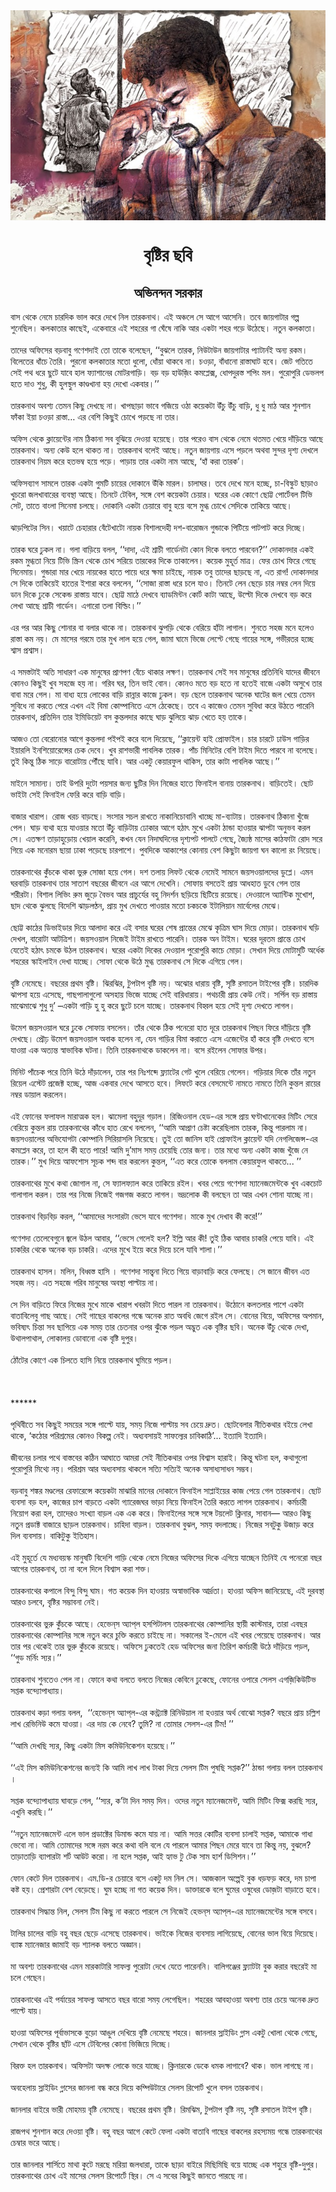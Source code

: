<div align=center> <img src="./../metadata/images/বৃষ্টির-ছবি.jpg" align="center" ></div>
<h1 align=center>বৃষ্টির ছবি</h1>
<h2 align=center>অভিনন্দন সরকার</h2>
&#x9AC;&#x9BE;&#x9B8; &#x9A5;&#x9C7;&#x995;&#x9C7; &#x9A8;&#x9C7;&#x9AE;&#x9C7; &#x99A;&#x9BE;&#x9B0;&#x9A6;&#x9BF;&#x995; &#x9AD;&#x9BE;&#x9B2; &#x995;&#x9B0;&#x9C7; &#x9A6;&#x9C7;&#x996;&#x9C7; &#x9A8;&#x9BF;&#x9B2; &#x9A4;&#x9BE;&#x9B0;&#x995;&#x9A8;&#x9BE;&#x9A5;&#x964; &#x98F;&#x987; &#x985;&#x99E;&#x9CD;&#x99A;&#x9B2;&#x9C7; &#x9B8;&#x9C7; &#x986;&#x997;&#x9C7; &#x986;&#x9B8;&#x9C7;&#x9A8;&#x9BF;&#x964; &#x9A4;&#x9AC;&#x9C7; &#x99C;&#x9BE;&#x9DF;&#x997;&#x9BE;&#x99F;&#x9BE;&#x9B0; &#x997;&#x9B2;&#x9CD;&#x9AA; &#x9B6;&#x9C1;&#x9A8;&#x9C7;&#x99B;&#x9BF;&#x9B2;&#x964; &#x995;&#x9B2;&#x995;&#x9BE;&#x9A4;&#x9BE;&#x9B0; &#x995;&#x9BE;&#x99B;&#x9C7;&#x987;, &#x98F;&#x995;&#x9C7;&#x9AC;&#x9BE;&#x9B0;&#x9C7; &#x98F;&#x987; &#x9B6;&#x9B9;&#x9B0;&#x9C7;&#x9B0; &#x997;&#x9BE; &#x998;&#x9C7;&#x981;&#x9B7;&#x9C7; &#x9A8;&#x9BE;&#x995;&#x9BF; &#x986;&#x9B0; &#x98F;&#x995;&#x99F;&#x9BE; &#x9B6;&#x9B9;&#x9B0; &#x997;&#x9DC;&#x9C7; &#x989;&#x9A0;&#x9C7;&#x99B;&#x9C7;&#x964; &#x9A8;&#x9A4;&#x9C1;&#x9A8; &#x995;&#x9B2;&#x995;&#x9BE;&#x9A4;&#x9BE;&#x964;<br> <br>&#x9A4;&#x9BE;&#x9A6;&#x9C7;&#x9B0; &#x985;&#x9AB;&#x9BF;&#x9B8;&#x9C7;&#x9B0; &#x9AC;&#x9DC;&#x9AC;&#x9BE;&#x9AC;&#x9C1; &#x997;&#x9A3;&#x9C7;&#x9B6;&#x9A6;&#x9BE;&#x987; &#x9A4;&#x9CB; &#x9A4;&#x9BE;&#x995;&#x9C7; &#x9AC;&#x9B2;&#x9C7;&#x99B;&#x9C7;&#x9A8;, &#x2018;&#x2018;&#x9AC;&#x9C1;&#x99D;&#x9B2;&#x9C7; &#x9A4;&#x9BE;&#x9B0;&#x995;, &#x9A8;&#x9BF;&#x989;&#x99F;&#x9BE;&#x989;&#x9A8; &#x99C;&#x9BE;&#x9DF;&#x997;&#x9BE;&#x99F;&#x9BE;&#x9B0; &#x9AA;&#x9CD;&#x9AF;&#x9BE;&#x99F;&#x9BE;&#x9B0;&#x9CD;&#x9A8;&#x987; &#x985;&#x9A8;&#x9CD;&#x9AF; &#x9B0;&#x995;&#x9AE;&#x964; &#x9AC;&#x9BF;&#x9B2;&#x9C7;&#x9A4;&#x9C7;&#x9B0; &#x9A7;&#x9BE;&#x981;&#x99A;&#x9C7; &#x9A4;&#x9C8;&#x9B0;&#x9BF;&#x964; &#x9AA;&#x9C1;&#x9B0;&#x9A8;&#x9CB; &#x995;&#x9B2;&#x995;&#x9BE;&#x9A4;&#x9BE;&#x9B0; &#x9AE;&#x9A4;&#x9CB; &#x9A7;&#x9C1;&#x9B2;&#x9CB;, &#x9A7;&#x9CB;&#x981;&#x9DF;&#x9BE; &#x9A5;&#x9BE;&#x995;&#x9AC;&#x9C7; &#x9A8;&#x9BE;&#x964; &#x99A;&#x993;&#x9DC;&#x9BE;, &#x9AC;&#x9BE;&#x981;&#x9A7;&#x9BE;&#x9A8;&#x9CB; &#x9B0;&#x9BE;&#x9B8;&#x9CD;&#x9A4;&#x9BE;&#x998;&#x9BE;&#x99F; &#x9B9;&#x9AC;&#x9C7;&#x964; &#x99C;&#x9C7;&#x99F; &#x997;&#x9A4;&#x9BF;&#x9A4;&#x9C7; &#x9B8;&#x9C7;&#x987; &#x9AA;&#x9A5; &#x9A7;&#x9B0;&#x9C7; &#x99B;&#x9C1;&#x99F;&#x9C7; &#x9AF;&#x9BE;&#x9AC;&#x9C7; &#x9B9;&#x9BE;&#x9B2; &#x9AB;&#x9CD;&#x9AF;&#x9BE;&#x9B6;&#x9BE;&#x9A8;&#x9C7;&#x9B0; &#x9AE;&#x9CB;&#x99F;&#x9B0;&#x997;&#x9BE;&#x9DC;&#x9BF;&#x964; &#x9AC;&#x9DC; &#x9AC;&#x9DC; &#x9B9;&#x9BE;&#x989;&#x99C;&#x9BC;&#x9BF;&#x982; &#x995;&#x9AE;&#x9AA;&#x9CD;&#x9B2;&#x9C7;&#x995;&#x9CD;&#x9B8;, &#x9A7;&#x9CB;&#x9AA;&#x9A6;&#x9C1;&#x9B0;&#x9B8;&#x9CD;&#x9A4; &#x9B6;&#x9AA;&#x9BF;&#x982; &#x9AE;&#x9B2;&#x964; &#x9AA;&#x9C1;&#x9B0;&#x9CB;&#x9AA;&#x9C1;&#x9B0;&#x9BF; &#x9A1;&#x9C7;&#x9AD;&#x9B2;&#x9AA; &#x9B9;&#x9A4;&#x9C7; &#x9A6;&#x9BE;&#x993; &#x9B6;&#x9C1;&#x9A7;&#x9C1;, &#x995;&#x9C0; &#x9B9;&#x9C1;&#x9B2;&#x9B8;&#x9CD;&#x9A5;&#x9C1;&#x9B2; &#x995;&#x9BE;&#x9A3;&#x9CD;&#x9A1;&#x996;&#x9BE;&#x9A8;&#x9BE; &#x9B9;&#x9DF; &#x9A6;&#x9C7;&#x996;&#x9CB; &#x98F;&#x995;&#x9AC;&#x9BE;&#x9B0;&#x964;&#x2019;&#x2019;<br> <br>&#x9A4;&#x9BE;&#x9B0;&#x995;&#x9A8;&#x9BE;&#x9A5; &#x985;&#x9AC;&#x9B6;&#x9CD;&#x9AF; &#x9A4;&#x9C7;&#x9AE;&#x9A8; &#x995;&#x9BF;&#x99B;&#x9C1; &#x9A6;&#x9C7;&#x996;&#x99B;&#x9C7; &#x9A8;&#x9BE;&#x964; &#x996;&#x9BE;&#x9AA;&#x99B;&#x9BE;&#x9DC;&#x9BE; &#x9AD;&#x9BE;&#x9AC;&#x9C7; &#x997;&#x99C;&#x9BF;&#x9DF;&#x9C7; &#x993;&#x9A0;&#x9BE; &#x995;&#x9DF;&#x9C7;&#x995;&#x99F;&#x9BE; &#x989;&#x981;&#x99A;&#x9C1; &#x989;&#x981;&#x99A;&#x9C1; &#x9AC;&#x9BE;&#x9DC;&#x9BF;, &#x9A7;&#x9C1; &#x9A7;&#x9C1; &#x9AE;&#x9BE;&#x9A0; &#x986;&#x9B0; &#x9B6;&#x9C1;&#x9A8;&#x9B6;&#x9BE;&#x9A8; &#x9AB;&#x9BE;&#x981;&#x995;&#x9BE; &#x987;&#x9DF;&#x9BE; &#x99A;&#x993;&#x9DC;&#x9BE; &#x9B0;&#x9BE;&#x9B8;&#x9CD;&#x9A4;&#x9BE;&#x2026; &#x98F;&#x9B0; &#x9AC;&#x9C7;&#x9B6;&#x9BF; &#x995;&#x9BF;&#x99B;&#x9C1;&#x987; &#x99A;&#x9CB;&#x996;&#x9C7; &#x9AA;&#x9DC;&#x99B;&#x9C7; &#x9A8;&#x9BE; &#x9A4;&#x9BE;&#x9B0;&#x964;<br> <br>&#x985;&#x9AB;&#x9BF;&#x9B8; &#x9A5;&#x9C7;&#x995;&#x9C7; &#x995;&#x9CD;&#x9B2;&#x9BE;&#x9DF;&#x9C7;&#x9A8;&#x9CD;&#x99F;&#x9C7;&#x9B0; &#x9A8;&#x9BE;&#x9AE; &#x9A0;&#x9BF;&#x995;&#x9BE;&#x9A8;&#x9BE; &#x9B8;&#x9AC; &#x9AC;&#x9C1;&#x99D;&#x9BF;&#x9DF;&#x9C7; &#x9A6;&#x9C7;&#x993;&#x9DF;&#x9BE; &#x9B9;&#x9DF;&#x9C7;&#x99B;&#x9C7;&#x964; &#x9A4;&#x9BE;&#x9B0; &#x9AA;&#x9B0;&#x9C7;&#x993; &#x9AC;&#x9BE;&#x9B8; &#x9A5;&#x9C7;&#x995;&#x9C7; &#x9A8;&#x9C7;&#x9AE;&#x9C7; &#x9A5;&#x9A4;&#x9AE;&#x9A4; &#x996;&#x9C7;&#x9DF;&#x9C7; &#x9A6;&#x9BE;&#x981;&#x9DC;&#x9BF;&#x9DF;&#x9C7; &#x986;&#x99B;&#x9C7; &#x9A4;&#x9BE;&#x9B0;&#x995;&#x9A8;&#x9BE;&#x9A5;&#x964; &#x985;&#x9A8;&#x9CD;&#x9AF; &#x995;&#x9C7;&#x989; &#x9B9;&#x9B2;&#x9C7; &#x9A5;&#x9BE;&#x995;&#x9A4; &#x9A8;&#x9BE;&#x964; &#x9A4;&#x9BE;&#x9B0;&#x995;&#x9A8;&#x9BE;&#x9A5; &#x9AC;&#x9B2;&#x9C7;&#x987; &#x986;&#x99B;&#x9C7;&#x964; &#x9A8;&#x9A4;&#x9C1;&#x9A8; &#x99C;&#x9BE;&#x9DF;&#x997;&#x9BE;&#x9DF; &#x98F;&#x9B8;&#x9C7; &#x9AA;&#x9DC;&#x9B2;&#x9C7; &#x985;&#x9A5;&#x9AC;&#x9BE; &#x9B8;&#x9C1;&#x9A8;&#x9CD;&#x9A6;&#x9B0; &#x9A6;&#x9C3;&#x9B6;&#x9CD;&#x9AF; &#x9A6;&#x9C7;&#x996;&#x9B2;&#x9C7; &#x9A4;&#x9BE;&#x9B0;&#x995;&#x9A8;&#x9BE;&#x9A5; &#x9A8;&#x9BF;&#x9DF;&#x9AE; &#x995;&#x9B0;&#x9C7; &#x9B9;&#x9A4;&#x9AD;&#x9AE;&#x9CD;&#x9AC; &#x9B9;&#x9DF;&#x9C7; &#x9AA;&#x9DC;&#x9C7;&#x964; &#x9AA;&#x9BE;&#x9DC;&#x9BE;&#x9DF; &#x9A4;&#x9BE;&#x9B0; &#x98F;&#x995;&#x99F;&#x9BE; &#x9A8;&#x9BE;&#x9AE; &#x986;&#x99B;&#x9C7;, &#x2018;&#x9B9;&#x9BE;&#x981; &#x995;&#x9B0;&#x9BE; &#x9A4;&#x9BE;&#x9B0;&#x995;&#x2019;&#x964;<br> <br>&#x985;&#x9AB;&#x9BF;&#x9B8;&#x9AC;&#x9CD;&#x9AF;&#x9BE;&#x997; &#x9B8;&#x9BE;&#x9AE;&#x9B2;&#x9C7; &#x9A4;&#x9BE;&#x9B0;&#x995; &#x98F;&#x995;&#x99F;&#x9BE; &#x997;&#x9C1;&#x9AE;&#x99F;&#x9BF; &#x99A;&#x9BE;&#x9DF;&#x9C7;&#x9B0; &#x9A6;&#x9CB;&#x995;&#x9BE;&#x9A8;&#x9C7; &#x989;&#x981;&#x995;&#x9BF; &#x9AE;&#x9BE;&#x9B0;&#x9B2;&#x964; &#x99A;&#x9BE;&#x9B2;&#x9BE;&#x998;&#x9B0;&#x964; &#x9A4;&#x9AC;&#x9C7; &#x9A6;&#x9C7;&#x996;&#x9C7; &#x9AE;&#x9A8;&#x9C7; &#x9B9;&#x99A;&#x9CD;&#x99B;&#x9C7;, &#x99A;&#x9BE;-&#x9AC;&#x9BF;&#x9B8;&#x9CD;&#x995;&#x9C1;&#x99F; &#x99B;&#x9BE;&#x9DC;&#x9BE;&#x993; &#x996;&#x9C1;&#x99A;&#x9B0;&#x9CB; &#x99C;&#x9B2;&#x996;&#x9BE;&#x9AC;&#x9BE;&#x9B0;&#x9C7;&#x9B0; &#x9AC;&#x9CD;&#x9AF;&#x9AC;&#x9B8;&#x9CD;&#x9A5;&#x9BE; &#x986;&#x99B;&#x9C7;&#x964; &#x9A4;&#x9BF;&#x9A8;&#x99F;&#x9C7; &#x99F;&#x9C7;&#x9AC;&#x9BF;&#x9B2;, &#x9B8;&#x999;&#x9CD;&#x997;&#x9C7; &#x9AC;&#x9C7;&#x9B6; &#x995;&#x9DF;&#x9C7;&#x995;&#x99F;&#x9BE; &#x99A;&#x9C7;&#x9DF;&#x9BE;&#x9B0;&#x964; &#x998;&#x9B0;&#x9C7;&#x9B0; &#x98F;&#x995; &#x995;&#x9CB;&#x9A3;&#x9C7; &#x99B;&#x9CB;&#x99F;&#x9CD;&#x99F; &#x9AA;&#x9CB;&#x9B0;&#x9CD;&#x99F;&#x9C7;&#x9AC;&#x9B2; &#x99F;&#x9BF;&#x9AD;&#x9BF; &#x9B8;&#x9C7;&#x99F;, &#x9A4;&#x9BE;&#x9A4;&#x9C7; &#x9AC;&#x9BE;&#x982;&#x9B2;&#x9BE; &#x9B8;&#x9BF;&#x9A8;&#x9C7;&#x9AE;&#x9BE; &#x99A;&#x9B2;&#x99B;&#x9C7;&#x964; &#x9A6;&#x9CB;&#x995;&#x9BE;&#x9A8;&#x9BF; &#x98F;&#x995;&#x99F;&#x9BE; &#x99A;&#x9C7;&#x9DF;&#x9BE;&#x9B0;&#x9C7; &#x9AC;&#x9BE;&#x9AC;&#x9C1; &#x9B9;&#x9DF;&#x9C7; &#x9AC;&#x9B8;&#x9C7; &#x9AE;&#x9C1;&#x997;&#x9CD;&#x9A7; &#x99A;&#x9CB;&#x996;&#x9C7; &#x9B8;&#x9C7;&#x9A6;&#x9BF;&#x995;&#x9C7; &#x9A4;&#x9BE;&#x995;&#x9BF;&#x9DF;&#x9C7; &#x986;&#x99B;&#x9C7;&#x964;&#xA0;<br> <br>&#x99D;&#x9BE;&#x9DC;&#x9AA;&#x9BF;&#x99F;&#x9C7;&#x9B0; &#x9B8;&#x9BF;&#x9A8;&#x964; &#x996;&#x9DF;&#x9BE;&#x99F;&#x9C7; &#x99A;&#x9C7;&#x9B9;&#x9BE;&#x9B0;&#x9BE;&#x9B0; &#x9AC;&#x9C7;&#x981;&#x99F;&#x9C7;&#x996;&#x9BE;&#x99F;&#x9CB; &#x9A8;&#x9BE;&#x9DF;&#x995; &#x9AC;&#x9BF;&#x9B6;&#x9BE;&#x9B2;&#x9A6;&#x9C7;&#x9B9;&#x9C0; &#x9A6;&#x9B6;-&#x9AC;&#x9BE;&#x9B0;&#x9CB;&#x99C;&#x9A8; &#x997;&#x9C1;&#x9A8;&#x9CD;&#x9A1;&#x9BE;&#x995;&#x9C7; &#x9AA;&#x9BF;&#x99F;&#x9BF;&#x9DF;&#x9C7; &#x9AA;&#x9BE;&#x99F;&#x9AA;&#x9BE;&#x99F; &#x995;&#x9B0;&#x9C7; &#x9A6;&#x9BF;&#x99A;&#x9CD;&#x99B;&#x9C7;&#x964;<br> <br>&#x9A4;&#x9BE;&#x9B0;&#x995; &#x998;&#x9B0;&#x9C7; &#x9A2;&#x9C1;&#x995;&#x9B2; &#x9A8;&#x9BE;&#x964; &#x997;&#x9B2;&#x9BE; &#x9AC;&#x9BE;&#x9DC;&#x9BF;&#x9DF;&#x9C7; &#x9AC;&#x9B2;&#x9B2;, &#x2018;&#x2018;&#x9A6;&#x9BE;&#x9A6;&#x9BE;, &#x98F;&#x987; &#x9B6;&#x9CD;&#x9B0;&#x9BE;&#x99A;&#x9C0; &#x997;&#x9BE;&#x9B0;&#x9CD;&#x9A1;&#x9C7;&#x9A8;&#x99F;&#x9BE; &#x995;&#x9CB;&#x9A8; &#x9A6;&#x9BF;&#x995;&#x9C7; &#x9AC;&#x9B2;&#x9A4;&#x9C7; &#x9AA;&#x9BE;&#x9B0;&#x9AC;&#x9C7;&#x9A8;?&#x2019;&#x2019; &#x9A6;&#x9CB;&#x995;&#x9BE;&#x9A8;&#x9A6;&#x9BE;&#x9B0; &#x98F;&#x995;&#x987; &#x9B0;&#x995;&#x9AE; &#x9AE;&#x9C1;&#x997;&#x9CD;&#x9A7;&#x9A4;&#x9BE; &#x9A8;&#x9BF;&#x9DF;&#x9C7; &#x99F;&#x9BF;&#x9AD;&#x9BF; &#x9B8;&#x9CD;&#x995;&#x9CD;&#x9B0;&#x9BF;&#x9A8; &#x9A5;&#x9C7;&#x995;&#x9C7; &#x99A;&#x9CB;&#x996; &#x9B8;&#x9B0;&#x9BF;&#x9DF;&#x9C7; &#x9A4;&#x9BE;&#x9B0;&#x995;&#x9C7;&#x9B0; &#x9A6;&#x9BF;&#x995;&#x9C7; &#x9A4;&#x9BE;&#x995;&#x9BE;&#x9B2;&#x9C7;&#x9A8;&#x964; &#x995;&#x9DF;&#x9C7;&#x995; &#x9AE;&#x9C1;&#x9B9;&#x9C2;&#x9B0;&#x9CD;&#x9A4; &#x9AE;&#x9BE;&#x9A4;&#x9CD;&#x9B0;&#x964; &#x9AB;&#x9C7;&#x9B0; &#x99A;&#x9CB;&#x996; &#x9AB;&#x9BF;&#x9B0;&#x9C7; &#x997;&#x9C7;&#x99B;&#x9C7; &#x9B8;&#x9BF;&#x9A8;&#x9C7;&#x9AE;&#x9BE;&#x9DF;&#x964; &#x997;&#x9C1;&#x9A8;&#x9CD;&#x9A1;&#x9BE;&#x9B0;&#x9BE; &#x9AE;&#x9BE;&#x9B0; &#x996;&#x9C7;&#x9DF;&#x9C7; &#x9A8;&#x9BE;&#x9DF;&#x995;&#x9C7;&#x9B0; &#x9B9;&#x9BE;&#x9A4;&#x9C7; &#x9AA;&#x9BE;&#x9DF;&#x9C7; &#x9A7;&#x9B0;&#x9C7; &#x995;&#x9CD;&#x9B7;&#x9AE;&#x9BE; &#x99A;&#x9BE;&#x987;&#x99B;&#x9C7;, &#x9A8;&#x9BE;&#x9DF;&#x995; &#x9A4;&#x9AC;&#x9C1; &#x9A4;&#x9BE;&#x9A6;&#x9C7;&#x9B0; &#x99B;&#x9BE;&#x9DC;&#x99B;&#x9C7; &#x9A8;&#x9BE;, &#x98F;&#x9A4; &#x9B0;&#x9BE;&#x997;! &#x9A6;&#x9CB;&#x995;&#x9BE;&#x9A8;&#x9A6;&#x9BE;&#x9B0; &#x9B8;&#x9C7; &#x9A6;&#x9BF;&#x995;&#x9C7; &#x9A4;&#x9BE;&#x995;&#x9BF;&#x9DF;&#x9C7;&#x987; &#x9B9;&#x9BE;&#x9A4;&#x9C7;&#x9B0; &#x987;&#x9B6;&#x9BE;&#x9B0;&#x9BE; &#x995;&#x9B0;&#x9C7; &#x9AC;&#x9B2;&#x9B2;&#x9C7;&#x9A8;, &#x2018;&#x2018;&#x9B8;&#x9CB;&#x99C;&#x9BE; &#x9B0;&#x9BE;&#x9B8;&#x9CD;&#x9A4;&#x9BE; &#x9A7;&#x9B0;&#x9C7; &#x99A;&#x9B2;&#x9C7; &#x9AF;&#x9BE;&#x993;&#x964; &#x9A4;&#x9BF;&#x9A8;&#x99F;&#x9C7; &#x9B2;&#x9C7;&#x9A8; &#x99B;&#x9C7;&#x9DC;&#x9C7; &#x99A;&#x9BE;&#x9B0; &#x9A8;&#x9AE;&#x9CD;&#x9AC;&#x9B0; &#x9B2;&#x9C7;&#x9A8; &#x9A6;&#x9BF;&#x9DF;&#x9C7; &#x9A1;&#x9BE;&#x9A8; &#x9A6;&#x9BF;&#x995;&#x9C7; &#x9A2;&#x9C1;&#x995;&#x9C7; &#x9B8;&#x9C7;&#x995;&#x9C7;&#x9A8;&#x9CD;&#x9A1; &#x9B0;&#x9BE;&#x9B8;&#x9CD;&#x9A4;&#x9BE;&#x9DF; &#x9AF;&#x9BE;&#x9AC;&#x9C7;&#x964; &#x99B;&#x9CB;&#x99F;&#x9CD;&#x99F; &#x9AE;&#x9BE;&#x9A0;&#x9C7; &#x9A6;&#x9C7;&#x996;&#x9AC;&#x9C7; &#x9AC;&#x9CD;&#x9AF;&#x9BE;&#x9A1;&#x9AE;&#x9BF;&#x9A8;&#x9CD;&#x99F;&#x9A8; &#x995;&#x9CB;&#x9B0;&#x9CD;&#x99F; &#x995;&#x9BE;&#x99F;&#x9BE; &#x986;&#x99B;&#x9C7;, &#x989;&#x9B2;&#x9CD;&#x99F;&#x9CB; &#x9A6;&#x9BF;&#x995;&#x9C7; &#x9A6;&#x9C7;&#x996;&#x9AC;&#x9C7; &#x9AC;&#x9DC; &#x995;&#x9B0;&#x9C7; &#x9B2;&#x9C7;&#x996;&#x9BE; &#x986;&#x99B;&#x9C7; &#x9B6;&#x9CD;&#x9B0;&#x9BE;&#x99A;&#x9C0; &#x997;&#x9BE;&#x9B0;&#x9CD;&#x9A1;&#x9C7;&#x9A8;&#x964; &#x98F;&#x997;&#x9BE;&#x9B0;&#x9CB; &#x9A4;&#x9B2;&#x9BE; &#x9AC;&#x9BF;&#x9B2;&#x9CD;&#x9A1;&#x9BF;&#x982;&#x964;&#x2019;&#x2019;<br> <br>&#x98F;&#x9B0; &#x9AA;&#x9B0; &#x986;&#x9B0; &#x995;&#x9BF;&#x99B;&#x9C1; &#x9B6;&#x9CB;&#x9A8;&#x9BE;&#x9B0; &#x9AC;&#x9BE; &#x9AC;&#x9B2;&#x9BE;&#x9B0; &#x9A5;&#x9BE;&#x995;&#x9C7; &#x9A8;&#x9BE;&#x964; &#x9A4;&#x9BE;&#x9B0;&#x995;&#x9A8;&#x9BE;&#x9A5; &#x99D;&#x9C1;&#x9AA;&#x9DC;&#x9BF; &#x9A5;&#x9C7;&#x995;&#x9C7; &#x9AC;&#x9C7;&#x9B0;&#x9BF;&#x9DF;&#x9C7; &#x9B9;&#x9BE;&#x981;&#x99F;&#x9BE; &#x9B2;&#x9BE;&#x997;&#x9BE;&#x9B2;&#x964; &#x9B6;&#x9C1;&#x9A8;&#x9A4;&#x9C7; &#x9B8;&#x9B9;&#x99C; &#x9AE;&#x9A8;&#x9C7; &#x9B9;&#x9B2;&#x9C7;&#x993; &#x9B0;&#x9BE;&#x9B8;&#x9CD;&#x9A4;&#x9BE; &#x995;&#x9AE; &#x9A8;&#x9DF;&#x964; &#x9AE;&#x9C7; &#x9AE;&#x9BE;&#x9B8;&#x9C7;&#x9B0; &#x997;&#x9B0;&#x9AE;&#x9C7; &#x9A4;&#x9BE;&#x9B0; &#x9AE;&#x9C1;&#x996; &#x9B2;&#x9BE;&#x9B2; &#x9B9;&#x9DF;&#x9C7; &#x997;&#x9C7;&#x9B2;, &#x99C;&#x9BE;&#x9AE;&#x9BE; &#x998;&#x9BE;&#x9AE;&#x9C7; &#x9AD;&#x9BF;&#x99C;&#x9C7; &#x9B2;&#x9C7;&#x9AA;&#x9CD;&#x99F;&#x9C7; &#x997;&#x9C7;&#x99B;&#x9C7; &#x997;&#x9BE;&#x9DF;&#x9C7;&#x9B0; &#x9B8;&#x999;&#x9CD;&#x997;&#x9C7;, &#x997;&#x9AD;&#x9C0;&#x9B0;&#x9A4;&#x9B0; &#x9B9;&#x99A;&#x9CD;&#x99B;&#x9C7; &#x9B6;&#x9CD;&#x9AC;&#x9BE;&#x9B8; &#x9AA;&#x9CD;&#x9B0;&#x9B6;&#x9CD;&#x9AC;&#x9BE;&#x9B8;&#x964;&#xA0;<br> <br>&#x98F; &#x9B8;&#x9AE;&#x9B8;&#x9CD;&#x9A4;&#x99F;&#x9BE;&#x987; &#x985;&#x9A4;&#x9BF; &#x9B8;&#x9BE;&#x9A7;&#x9BE;&#x9B0;&#x9A3; &#x98F;&#x995; &#x9AE;&#x9BE;&#x9A8;&#x9C1;&#x9B7;&#x9C7;&#x9B0; &#x9AA;&#x9CD;&#x9B0;&#x9BE;&#x9A3;&#x9AA;&#x9A3; &#x9AC;&#x9C7;&#x981;&#x99A;&#x9C7; &#x9A5;&#x9BE;&#x995;&#x9BE;&#x9B0; &#x9B2;&#x995;&#x9CD;&#x9B7;&#x9A3;&#x964; &#x9A4;&#x9BE;&#x9B0;&#x995;&#x9A8;&#x9BE;&#x9A5; &#x9B8;&#x9C7;&#x987; &#x9B8;&#x9AC; &#x9AE;&#x9BE;&#x9A8;&#x9C1;&#x9B7;&#x9C7;&#x9B0; &#x9AA;&#x9CD;&#x9B0;&#x9A4;&#x9BF;&#x9A8;&#x9BF;&#x9A7;&#x9BF; &#x9AF;&#x9BE;&#x9A6;&#x9C7;&#x9B0; &#x99C;&#x9C0;&#x9AC;&#x9A8;&#x9C7; &#x995;&#x9CB;&#x9A8;&#x993; &#x995;&#x9BF;&#x99B;&#x9C1;&#x987; &#x996;&#x9C1;&#x9AC; &#x9B8;&#x9B9;&#x99C;&#x9C7; &#x9B9;&#x9DF; &#x9A8;&#x9BE;&#x964; &#x997;&#x9B0;&#x9BF;&#x9AC; &#x998;&#x9B0;, &#x9A4;&#x9BF;&#x9A8; &#x9AD;&#x9BE;&#x987; &#x9AC;&#x9CB;&#x9A8;&#x964; &#x995;&#x9CB;&#x9A8;&#x993; &#x9AE;&#x9A4;&#x9C7; &#x9AC;&#x9DC; &#x9B9;&#x9A4;&#x9C7; &#x9A8;&#x9BE; &#x9B9;&#x9A4;&#x9C7;&#x987; &#x9AC;&#x9BE;&#x99C;&#x9C7; &#x98F;&#x995;&#x99F;&#x9BE; &#x985;&#x9B8;&#x9C1;&#x996;&#x9C7; &#x9A4;&#x9BE;&#x9B0; &#x9AC;&#x9BE;&#x9AC;&#x9BE; &#x9AE;&#x9B0;&#x9C7; &#x997;&#x9C7;&#x9B2;&#x964; &#x9AE;&#x9BE; &#x9AC;&#x9BE;&#x9A7;&#x9CD;&#x9AF; &#x9B9;&#x9DF;&#x9C7; &#x9B2;&#x9CB;&#x995;&#x9C7;&#x9B0; &#x9AC;&#x9BE;&#x9DC;&#x9BF; &#x9B0;&#x9BE;&#x9A8;&#x9CD;&#x9A8;&#x9BE;&#x9B0; &#x995;&#x9BE;&#x99C;&#x9C7; &#x9A2;&#x9C1;&#x995;&#x9B2;&#x964; &#x9AC;&#x9DC; &#x99B;&#x9C7;&#x9B2;&#x9C7; &#x9A4;&#x9BE;&#x9B0;&#x995;&#x9A8;&#x9BE;&#x9A5; &#x985;&#x9A8;&#x9C7;&#x995; &#x998;&#x9BE;&#x99F;&#x9C7;&#x9B0; &#x99C;&#x9B2; &#x996;&#x9C7;&#x9DF;&#x9C7; &#x9A4;&#x9C7;&#x9AE;&#x9A8; &#x9B8;&#x9C1;&#x9AC;&#x9BF;&#x9A7;&#x9C7; &#x9A8;&#x9BE; &#x995;&#x9B0;&#x9A4;&#x9C7; &#x9AA;&#x9C7;&#x9B0;&#x9C7; &#x98F;&#x996;&#x9A8; &#x98F;&#x987; &#x9AC;&#x9BF;&#x9AE;&#x9BE; &#x995;&#x9CB;&#x9AE;&#x9CD;&#x9AA;&#x9BE;&#x9A8;&#x9BF;&#x9A4;&#x9C7; &#x98F;&#x9B8;&#x9C7; &#x9A0;&#x9C7;&#x995;&#x9C7;&#x99B;&#x9C7;&#x964; &#x9A4;&#x9AC;&#x9C7; &#x98F; &#x995;&#x9BE;&#x99C;&#x9C7;&#x993; &#x9A4;&#x9C7;&#x9AE;&#x9A8; &#x9B8;&#x9C1;&#x9AC;&#x9BF;&#x9A7;&#x9BE; &#x995;&#x9B0;&#x9C7; &#x989;&#x9A0;&#x9A4;&#x9C7; &#x9AA;&#x9BE;&#x9B0;&#x9C7;&#x9A8;&#x9BF; &#x9A4;&#x9BE;&#x9B0;&#x995;&#x9A8;&#x9BE;&#x9A5;, &#x9AA;&#x9CD;&#x9B0;&#x9A4;&#x9BF;&#x9A6;&#x9BF;&#x9A8; &#x9A4;&#x9BE;&#x9B0; &#x987;&#x9AE;&#x9BF;&#x9A1;&#x9BF;&#x9DF;&#x9C7;&#x99F; &#x9AC;&#x9B8; &#x995;&#x9C1;&#x9A8;&#x9CD;&#x9A4;&#x9B2;&#x9A6;&#x9BE;&#x9B0; &#x995;&#x9BE;&#x99B;&#x9C7; &#x998;&#x9BE;&#x9DC; &#x99D;&#x9C1;&#x9B2;&#x9BF;&#x9DF;&#x9C7; &#x99D;&#x9BE;&#x9DC; &#x996;&#x9C7;&#x9A4;&#x9C7; &#x9B9;&#x9DF; &#x9A4;&#x9BE;&#x995;&#x9C7;&#x964;<br> <br>&#x986;&#x99C;&#x993; &#x9A4;&#x9CB; &#x9AC;&#x9C7;&#x9B0;&#x9CB;&#x9A8;&#x9CB;&#x9B0; &#x986;&#x997;&#x9C7; &#x995;&#x9C1;&#x9A8;&#x9CD;&#x9A4;&#x9B2;&#x9A6;&#x9BE; &#x9AA;&#x987;&#x9AA;&#x987; &#x995;&#x9B0;&#x9C7; &#x9AC;&#x9B2;&#x9C7; &#x9A6;&#x9BF;&#x9DF;&#x9C7;&#x99B;&#x9C7;, &#x2018;&#x2018;&#x995;&#x9CD;&#x9B2;&#x9BE;&#x9DF;&#x9C7;&#x9A8;&#x9CD;&#x99F; &#x9B9;&#x9BE;&#x987; &#x9AA;&#x9CD;&#x9B0;&#x9CB;&#x9AB;&#x9BE;&#x987;&#x9B2;&#x964; &#x99A;&#x9BE;&#x9B0; &#x99A;&#x9BE;&#x9B0;&#x99F;&#x9C7; &#x9A2;&#x9BE;&#x989;&#x9B8; &#x997;&#x9BE;&#x9DC;&#x9BF;&#x9B0; &#x987;&#x9DF;&#x9BE;&#x9B0;&#x9B2;&#x9BF; &#x987;&#x9A8;&#x9B6;&#x9BF;&#x9DF;&#x9CB;&#x9B0;&#x9C7;&#x9A8;&#x9CD;&#x9B8;&#x9C7;&#x9B0; &#x99A;&#x9C7;&#x995; &#x9A6;&#x9C7;&#x9AC;&#x9C7;&#x964; &#x996;&#x9C1;&#x9AC; &#x9B0;&#x9BE;&#x9B6;&#x9AD;&#x9BE;&#x9B0;&#x9C0; &#x9AA;&#x9BE;&#x9AC;&#x9B2;&#x9BF;&#x995; &#x9A4;&#x9BE;&#x9B0;&#x995;&#x964; &#x9AA;&#x9BE;&#x981;&#x99A; &#x9AE;&#x9BF;&#x9A8;&#x9BF;&#x99F;&#x9C7;&#x9B0; &#x9AC;&#x9C7;&#x9B6;&#x9BF; &#x99F;&#x9BE;&#x987;&#x9AE; &#x9A6;&#x9BF;&#x9A4;&#x9C7; &#x9AA;&#x9BE;&#x9B0;&#x9AC;&#x9C7; &#x9A8;&#x9BE; &#x9AC;&#x9B2;&#x9C7;&#x99B;&#x9C7;&#x964; &#x9A4;&#x9C1;&#x987; &#x995;&#x9BF;&#x9A8;&#x9CD;&#x9A4;&#x9C1; &#x9A0;&#x9BF;&#x995; &#x9B8;&#x9BE;&#x9DC;&#x9C7; &#x9AC;&#x9BE;&#x9B0;&#x9CB;&#x99F;&#x9BE;&#x9DF; &#x9AA;&#x9CC;&#x981;&#x99B;&#x9C7; &#x9AF;&#x9BE;&#x9AC;&#x9BF;&#x964; &#x986;&#x9B0; &#x98F;&#x995;&#x99F;&#x9C1; &#x995;&#x9C7;&#x9DF;&#x9BE;&#x9B0;&#x9AB;&#x9C1;&#x9B2; &#x9A5;&#x9BE;&#x995;&#x9BF;&#x9B8;, &#x9A4;&#x9BE;&#x9B0; &#x995;&#x9BE;&#x99F;&#x9BE; &#x9AA;&#x9BE;&#x9AC;&#x9B2;&#x9BF;&#x995; &#x986;&#x99B;&#x9C7;&#x964;&#x2019;&#x2019;<br> <br>&#x9AE;&#x9BE;&#x987;&#x9A8;&#x9C7; &#x9B8;&#x9BE;&#x9AE;&#x9BE;&#x9A8;&#x9CD;&#x9AF;&#x964; &#x9A4;&#x9BE;&#x987; &#x989;&#x9AA;&#x9B0;&#x9BF; &#x9A6;&#x9C1;&#x99F;&#x9CB; &#x9AA;&#x9DF;&#x9B8;&#x9BE;&#x9B0; &#x99C;&#x9A8;&#x9CD;&#x9AF; &#x99B;&#x9C1;&#x99F;&#x9BF;&#x9B0; &#x9A6;&#x9BF;&#x9A8; &#x9A8;&#x9BF;&#x99C;&#x9C7;&#x9B0; &#x9B9;&#x9BE;&#x9A4;&#x9C7; &#x9AB;&#x9BF;&#x9A8;&#x9BE;&#x987;&#x9B2; &#x9AC;&#x9BE;&#x9A8;&#x9BE;&#x9DF; &#x9A4;&#x9BE;&#x9B0;&#x995;&#x9A8;&#x9BE;&#x9A5;&#x964; &#x9AC;&#x9BE;&#x9DC;&#x9BF;&#x9A4;&#x9C7;&#x987;&#x964; &#x99B;&#x9CB;&#x99F; &#x9AD;&#x9BE;&#x987;&#x99F;&#x9BE; &#x9B8;&#x9C7;&#x987; &#x9AB;&#x9BF;&#x9A8;&#x9BE;&#x987;&#x9B2; &#x9AB;&#x9C7;&#x9B0;&#x9BF; &#x995;&#x9B0;&#x9C7; &#x9AC;&#x9BE;&#x9DC;&#x9BF; &#x9AC;&#x9BE;&#x9DC;&#x9BF;&#x964;&#xA0;<br> <br>&#x9AC;&#x9BE;&#x99C;&#x9BE;&#x9B0; &#x996;&#x9BE;&#x9B0;&#x9BE;&#x9AA;&#x964; &#x9B0;&#x9CB;&#x99C; &#x996;&#x9B0;&#x99A; &#x9AC;&#x9BE;&#x9DC;&#x99B;&#x9C7;&#x964; &#x9B8;&#x982;&#x9B8;&#x9BE;&#x9B0; &#x9B8;&#x99A;&#x9B2; &#x9B0;&#x9BE;&#x996;&#x9A4;&#x9C7; &#x9A8;&#x9BE;&#x995;&#x9BE;&#x9A8;&#x9BF;&#x99A;&#x9CB;&#x9AC;&#x9BE;&#x9A8;&#x9BF; &#x996;&#x9BE;&#x99A;&#x9CD;&#x99B;&#x9C7; &#x9AE;&#x9BE;-&#x9AC;&#x9CD;&#x9AF;&#x9BE;&#x99F;&#x9BE;&#x9DF;&#x964; &#x9A4;&#x9BE;&#x9B0;&#x995;&#x9A8;&#x9BE;&#x9A5; &#x9A0;&#x9BF;&#x995;&#x9BE;&#x9A8;&#x9BE; &#x996;&#x9C1;&#x981;&#x99C;&#x9C7; &#x9AA;&#x9C7;&#x9B2;&#x964; &#x998;&#x9BE;&#x9DC; &#x9AC;&#x9CD;&#x9AF;&#x9A5;&#x9BE; &#x9B9;&#x9DF;&#x9C7; &#x9AF;&#x9BE;&#x993;&#x9DF;&#x9BE;&#x9B0; &#x9AE;&#x9A4;&#x9CB; &#x989;&#x981;&#x99A;&#x9C1; &#x9AC;&#x9BE;&#x9DC;&#x9BF;&#x99F;&#x9BE;&#x9DF; &#x9A2;&#x9CB;&#x995;&#x9BE;&#x9B0; &#x986;&#x997;&#x9C7; &#x9B9;&#x9A0;&#x9BE;&#x9CE; &#x9AE;&#x9C1;&#x996;&#x9C7; &#x98F;&#x995;&#x99F;&#x9BE; &#x9A0;&#x9BE;&#x9A8;&#x9CD;&#x9A1;&#x9BE; &#x9B9;&#x9BE;&#x993;&#x9DF;&#x9BE;&#x9B0; &#x99D;&#x9BE;&#x9AA;&#x99F;&#x9BE; &#x985;&#x9A8;&#x9C1;&#x9AD;&#x9AC; &#x995;&#x9B0;&#x9B2; &#x9B8;&#x9C7;&#x964; &#x98F;&#x9A4;&#x995;&#x9CD;&#x9B7;&#x9A3; &#x9A4;&#x9BE;&#x9DC;&#x9BE;&#x9B9;&#x9C1;&#x9DC;&#x9CB;&#x9DF; &#x996;&#x9C7;&#x9DF;&#x9BE;&#x9B2; &#x995;&#x9B0;&#x9C7;&#x9A8;&#x9BF;, &#x995;&#x996;&#x9A8; &#x9AF;&#x9C7;&#x9A8; &#x9A8;&#x9BF;&#x9A6;&#x9BE;&#x998;&#x9A6;&#x9BF;&#x9A8;&#x9C7;&#x9B0; &#x9A6;&#x9C3;&#x9B6;&#x9CD;&#x9AF;&#x9AA;&#x99F; &#x9AA;&#x9BE;&#x9B2;&#x99F;&#x9C7; &#x997;&#x9C7;&#x99B;&#x9C7;, &#x99C;&#x9CD;&#x9AF;&#x9C8;&#x9B7;&#x9CD;&#x9A0; &#x9AE;&#x9BE;&#x9B8;&#x9C7;&#x9B0; &#x995;&#x9BE;&#x9A0;&#x9AB;&#x9BE;&#x99F;&#x9BE; &#x9B0;&#x9CB;&#x9A6; &#x9B8;&#x9B0;&#x9C7; &#x997;&#x9BF;&#x9DF;&#x9C7; &#x98F;&#x995; &#x9AE;&#x9A8;&#x9CB;&#x9B0;&#x9AE; &#x99B;&#x9BE;&#x9DF;&#x9BE; &#x9A2;&#x9BE;&#x995;&#x9BE; &#x9AA;&#x9DC;&#x9C7;&#x99B;&#x9C7; &#x99A;&#x9BE;&#x9B0;&#x9AA;&#x9BE;&#x9B6;&#x9C7;&#x964; &#x9AA;&#x9C1;&#x9AC;&#x9A6;&#x9BF;&#x995;&#x9C7; &#x986;&#x995;&#x9BE;&#x9B6;&#x9C7;&#x9B0; &#x995;&#x9CB;&#x9A8;&#x9BE;&#x9DF; &#x9AC;&#x9C7;&#x9B6; &#x995;&#x9BF;&#x99B;&#x9C1;&#x99F;&#x9BE; &#x99C;&#x9BE;&#x9DF;&#x997;&#x9BE; &#x998;&#x9A8; &#x995;&#x9BE;&#x9B2;&#x9CB; &#x9B0;&#x982; &#x9A8;&#x9BF;&#x9DF;&#x9C7;&#x99B;&#x9C7;&#x964;<br> <br>&#x9A4;&#x9BE;&#x9B0;&#x995;&#x9A8;&#x9BE;&#x9A5;&#x9C7;&#x9B0; &#x995;&#x9C1;&#x981;&#x99A;&#x995;&#x9C7; &#x9A5;&#x9BE;&#x995;&#x9BE; &#x9AD;&#x9C1;&#x9B0;&#x9C1; &#x9B8;&#x9CB;&#x99C;&#x9BE; &#x9B9;&#x9DF;&#x9C7; &#x997;&#x9C7;&#x9B2;&#x964; &#x9A6;&#x9B6; &#x9A4;&#x9B2;&#x9BE;&#x9DF; &#x9B2;&#x9BF;&#x9AB;&#x99F; &#x9A5;&#x9C7;&#x995;&#x9C7; &#x9A8;&#x9C7;&#x9AE;&#x9C7;&#x987; &#x9B8;&#x9BE;&#x9AE;&#x9A8;&#x9C7; &#x99C;&#x9DF;&#x9B8;&#x993;&#x9DF;&#x9BE;&#x9B2;&#x9A6;&#x9C7;&#x9B0; &#x9A1;&#x9C1;&#x9AA;&#x9CD;&#x9B2;&#x9C7;&#x964; &#x98F;&#x9AE;&#x9A8; &#x998;&#x9B0;&#x9AC;&#x9BE;&#x9DC;&#x9BF; &#x9A4;&#x9BE;&#x9B0;&#x995;&#x9A8;&#x9BE;&#x9A5; &#x9A4;&#x9BE;&#x9B0; &#x9B8;&#x9BE;&#x9A4;&#x9BE;&#x9B6; &#x9AC;&#x99B;&#x9B0;&#x9C7;&#x9B0; &#x99C;&#x9C0;&#x9AC;&#x9A8;&#x9C7; &#x98F;&#x9B0; &#x986;&#x997;&#x9C7; &#x9A6;&#x9C7;&#x996;&#x9C7;&#x9A8;&#x9BF;&#x964; &#x9B8;&#x9CB;&#x9AB;&#x9BE;&#x9DF; &#x9AC;&#x9B8;&#x9A4;&#x9C7;&#x987; &#x9AA;&#x9CD;&#x9B0;&#x9BE;&#x9DF; &#x986;&#x9A7;&#x9B9;&#x9BE;&#x9A4; &#x9A1;&#x9C1;&#x9AC;&#x9C7; &#x997;&#x9C7;&#x9B2; &#x9A4;&#x9BE;&#x9B0; &#x9B6;&#x9B0;&#x9C0;&#x9B0;&#x99F;&#x9BE;&#x964; &#x9AC;&#x9BF;&#x9B6;&#x9BE;&#x9B2; &#x9B2;&#x9BF;&#x9AD;&#x9BF;&#x982; &#x9B0;&#x9C1;&#x9AE; &#x99C;&#x9C1;&#x9DC;&#x9C7; &#x9AC;&#x9C8;&#x9AD;&#x9AC; &#x986;&#x9B0; &#x9AA;&#x9CD;&#x9B0;&#x9BE;&#x99A;&#x9C1;&#x9B0;&#x9CD;&#x9AF;&#x9C7;&#x9B0; &#x9AC;&#x9B9;&#x9C1; &#x9A8;&#x9BF;&#x9A6;&#x9B0;&#x9CD;&#x9B6;&#x9A8; &#x99B;&#x9DC;&#x9BF;&#x9DF;&#x9C7; &#x99B;&#x9BF;&#x99F;&#x9BF;&#x9DF;&#x9C7; &#x9B0;&#x9DF;&#x9C7;&#x99B;&#x9C7;&#x964; &#x9A6;&#x9C7;&#x993;&#x9DF;&#x9BE;&#x9B2;&#x9C7; &#x985;&#x9CD;&#x9AF;&#x9BE;&#x9A8;&#x9CD;&#x99F;&#x9BF;&#x995; &#x9AE;&#x9C1;&#x996;&#x9CB;&#x9B6;, &#x99B;&#x9BE;&#x9A6; &#x9A5;&#x9C7;&#x995;&#x9C7; &#x99D;&#x9C1;&#x9B2;&#x99B;&#x9C7; &#x9AC;&#x9BF;&#x9A6;&#x9C7;&#x9B6;&#x9BF; &#x99D;&#x9BE;&#x9DC;&#x9B2;&#x9A3;&#x9CD;&#x9A0;&#x9A8;, &#x9AA;&#x9CD;&#x9B0;&#x9BE;&#x9DF; &#x9AE;&#x9C1;&#x996; &#x9A6;&#x9C7;&#x996;&#x9A4;&#x9C7; &#x9AA;&#x9BE;&#x993;&#x9DF;&#x9BE;&#x9B0; &#x9AE;&#x9A4;&#x9CB; &#x99A;&#x995;&#x99A;&#x995;&#x9C7; &#x987;&#x99F;&#x9BE;&#x9B2;&#x9BF;&#x9DF;&#x9BE;&#x9A8; &#x9AE;&#x9BE;&#x9B0;&#x9CD;&#x9AC;&#x9C7;&#x9B2;&#x9C7;&#x9B0; &#x9AE;&#x9C7;&#x99D;&#x9C7;&#x964;<br> <br>&#x99B;&#x9CB;&#x99F;&#x9CD;&#x99F; &#x995;&#x9BE;&#x9A0;&#x9C7;&#x9B0; &#x9A1;&#x9BF;&#x9AD;&#x9BE;&#x987;&#x9A1;&#x9BE;&#x9B0; &#x9A6;&#x9BF;&#x9DF;&#x9C7; &#x986;&#x9B2;&#x9BE;&#x9A6;&#x9BE; &#x995;&#x9B0;&#x9C7; &#x98F;&#x987; &#x9AC;&#x9B8;&#x9BE;&#x9B0; &#x998;&#x9B0;&#x9C7;&#x9B0; &#x9B6;&#x9C7;&#x9B7; &#x9AA;&#x9CD;&#x9B0;&#x9BE;&#x9A8;&#x9CD;&#x9A4;&#x9C7;&#x9B0; &#x9AE;&#x9C7;&#x99D;&#x9C7; &#x995;&#x9C3;&#x9A4;&#x9CD;&#x9B0;&#x9BF;&#x9AE; &#x998;&#x9BE;&#x9B8; &#x9A6;&#x9BF;&#x9DF;&#x9C7; &#x9AE;&#x9CB;&#x9DC;&#x9BE;&#x964; &#x9A4;&#x9BE;&#x9B0;&#x995;&#x9A8;&#x9BE;&#x9A5; &#x998;&#x9DC;&#x9BF; &#x9A6;&#x9C7;&#x996;&#x9B2;, &#x9AC;&#x9BE;&#x9B0;&#x9CB;&#x99F;&#x9BE; &#x986;&#x99F;&#x9A4;&#x9CD;&#x9B0;&#x9BF;&#x9B6;&#x964; &#x99C;&#x9DF;&#x9B8;&#x993;&#x9DF;&#x9BE;&#x9B2; &#x9A8;&#x9BF;&#x99C;&#x9C7;&#x987; &#x99F;&#x9BE;&#x987;&#x9AE; &#x9B0;&#x9BE;&#x996;&#x9A4;&#x9C7; &#x9AA;&#x9BE;&#x9B0;&#x9C7;&#x9A8;&#x9BF;&#x964; &#x9A4;&#x9BE;&#x9B0;&#x995; &#x985;&#x9A8; &#x99F;&#x9BE;&#x987;&#x9AE;&#x964; &#x998;&#x9B0;&#x9C7;&#x9B0; &#x9A6;&#x9C2;&#x9B0;&#x9A4;&#x9AE; &#x9AA;&#x9CD;&#x9B0;&#x9BE;&#x9A8;&#x9CD;&#x9A4;&#x9C7; &#x99A;&#x9CB;&#x996; &#x9AF;&#x9C7;&#x9A4;&#x9C7;&#x987; &#x9B9;&#x9A0;&#x9BE;&#x9CE; &#x99A;&#x9AE;&#x995;&#x9C7; &#x989;&#x9A0;&#x9B2; &#x9A4;&#x9BE;&#x9B0;&#x995;&#x9A8;&#x9BE;&#x9A5;&#x964; &#x998;&#x9B0;&#x9C7;&#x9B0; &#x98F;&#x995;&#x99F;&#x9BE; &#x9A6;&#x9BF;&#x995;&#x9C7;&#x9B0; &#x9A6;&#x9C7;&#x993;&#x9DF;&#x9BE;&#x9B2; &#x9AA;&#x9C1;&#x9B0;&#x9CB;&#x9AA;&#x9C1;&#x9B0;&#x9BF; &#x995;&#x9BE;&#x99A;&#x9C7; &#x9AE;&#x9CB;&#x9DC;&#x9BE;&#x964; &#x9B8;&#x9C7;&#x996;&#x9BE;&#x9A8; &#x9A6;&#x9BF;&#x9DF;&#x9C7; &#x9AE;&#x9CB;&#x99F;&#x9BE;&#x9AE;&#x9C1;&#x99F;&#x9BF; &#x985;&#x9B0;&#x9CD;&#x9A7;&#x9C7;&#x995; &#x9B6;&#x9B9;&#x9B0;&#x9C7;&#x9B0; &#x9B8;&#x9CD;&#x995;&#x9BE;&#x987;&#x9B2;&#x9BE;&#x987;&#x9A8; &#x9A6;&#x9C7;&#x996;&#x9BE; &#x9AF;&#x9BE;&#x99A;&#x9CD;&#x99B;&#x9C7;&#x964; &#x9B8;&#x9CB;&#x9AB;&#x9BE; &#x9A5;&#x9C7;&#x995;&#x9C7; &#x989;&#x9A0;&#x9C7; &#x9AE;&#x9C1;&#x997;&#x9CD;&#x9A7; &#x9A4;&#x9BE;&#x9B0;&#x995;&#x9A8;&#x9BE;&#x9A5; &#x9B8;&#x9C7; &#x9A6;&#x9BF;&#x995;&#x9C7; &#x98F;&#x997;&#x9BF;&#x9DF;&#x9C7; &#x997;&#x9C7;&#x9B2;&#x964;&#xA0;<br> <br>&#x9AC;&#x9C3;&#x9B7;&#x9CD;&#x99F;&#x9BF; &#x9A8;&#x9C7;&#x9AE;&#x9C7;&#x99B;&#x9C7;&#x964; &#x9AC;&#x99B;&#x9B0;&#x9C7;&#x9B0; &#x9AA;&#x9CD;&#x9B0;&#x9A5;&#x9AE; &#x9AC;&#x9C3;&#x9B7;&#x9CD;&#x99F;&#x9BF;&#x964; &#x99D;&#x9BF;&#x9B0;&#x99D;&#x9BF;&#x9B0;, &#x99F;&#x9C1;&#x9AA;&#x99F;&#x9BE;&#x9AA; &#x9AC;&#x9C3;&#x9B7;&#x9CD;&#x99F;&#x9BF; &#x9A8;&#x9DF;&#x964; &#x985;&#x99D;&#x9CB;&#x9B0; &#x9A7;&#x9BE;&#x9B0;&#x9BE;&#x9DF; &#x9AC;&#x9C3;&#x9B7;&#x9CD;&#x99F;&#x9BF;, &#x9B8;&#x9C3;&#x9B7;&#x9CD;&#x99F;&#x9BF; &#x9B0;&#x9B8;&#x9BE;&#x9A4;&#x9B2; &#x99F;&#x9BE;&#x987;&#x9AA;&#x9C7;&#x9B0; &#x9AC;&#x9C3;&#x9B7;&#x9CD;&#x99F;&#x9BF;&#x964; &#x99A;&#x9BE;&#x9B0;&#x9A6;&#x9BF;&#x995; &#x99D;&#x9BE;&#x9AA;&#x9B8;&#x9BE; &#x9B9;&#x9DF;&#x9C7; &#x98F;&#x9B8;&#x9C7;&#x99B;&#x9C7;, &#x997;&#x9BE;&#x99B;&#x9AA;&#x9BE;&#x9B2;&#x9BE;&#x997;&#x9C1;&#x9B2;&#x9CB; &#x985;&#x9B8;&#x9B9;&#x9BE;&#x9DF; &#x9AD;&#x9BF;&#x99C;&#x9C7; &#x9AF;&#x9BE;&#x99A;&#x9CD;&#x99B;&#x9C7; &#x9B8;&#x9C7;&#x987; &#x9AC;&#x9BE;&#x9B0;&#x9BF;&#x9A7;&#x9BE;&#x9B0;&#x9BE;&#x9DF;&#x964; &#x9AA;&#x9A5;&#x99A;&#x9BE;&#x9B0;&#x9C0; &#x9AA;&#x9CD;&#x9B0;&#x9BE;&#x9DF; &#x995;&#x9C7;&#x989; &#x9A8;&#x9C7;&#x987;&#x964; &#x9B8;&#x9B0;&#x9CD;&#x9AA;&#x9BF;&#x9B2; &#x9AC;&#x9DC; &#x9B0;&#x9BE;&#x9B8;&#x9CD;&#x9A4;&#x9BE;&#x9DF; &#x9AE;&#x9BE;&#x99D;&#x9C7;&#x9AE;&#x9BE;&#x99D;&#x9C7; &#x9B6;&#x9C1;&#x9A7;&#x9C1; &#x9A6;&#x9C1;&#x2019; &#x2013;&#x98F;&#x995;&#x99F;&#x9BE; &#x997;&#x9BE;&#x9DC;&#x9BF; &#x9B9;&#x9C1; &#x9B9;&#x9C1; &#x995;&#x9B0;&#x9C7; &#x99B;&#x9C1;&#x99F;&#x9C7; &#x99A;&#x9B2;&#x9C7; &#x9AF;&#x9BE;&#x99A;&#x9CD;&#x99B;&#x9C7;&#x964; &#x9A4;&#x9BE;&#x9B0;&#x995;&#x9A8;&#x9BE;&#x9A5; &#x9AC;&#x9BF;&#x9B9;&#x9CD;&#x9AC;&#x9B2; &#x9B9;&#x9DF;&#x9C7; &#x9B8;&#x9C7;&#x987; &#x9A6;&#x9C3;&#x9B6;&#x9CD;&#x9AF; &#x9A6;&#x9C7;&#x996;&#x9A4;&#x9C7; &#x9B2;&#x9BE;&#x997;&#x9B2;&#x964;<br> <br>&#x989;&#x9AE;&#x9C7;&#x9B6; &#x99C;&#x9DF;&#x9B8;&#x993;&#x9DF;&#x9BE;&#x9B2; &#x998;&#x9B0;&#x9C7; &#x9A2;&#x9C1;&#x995;&#x9C7; &#x9B8;&#x9CB;&#x9AB;&#x9BE;&#x9DF; &#x9AC;&#x9B8;&#x9B2;&#x9C7;&#x9A8;&#x964; &#x9A4;&#x9BE;&#x981;&#x9B0; &#x9A5;&#x9C7;&#x995;&#x9C7; &#x9A0;&#x9BF;&#x995; &#x9AA;&#x9A8;&#x9C7;&#x9B0;&#x9CB; &#x9B9;&#x9BE;&#x9A4; &#x9A6;&#x9C2;&#x9B0;&#x9C7; &#x9A4;&#x9BE;&#x9B0;&#x995;&#x9A8;&#x9BE;&#x9A5; &#x9AA;&#x9BF;&#x99B;&#x9A8; &#x9AB;&#x9BF;&#x9B0;&#x9C7; &#x9A6;&#x9BE;&#x981;&#x9DC;&#x9BF;&#x9DF;&#x9C7; &#x9AC;&#x9C3;&#x9B7;&#x9CD;&#x99F;&#x9BF; &#x9A6;&#x9C7;&#x996;&#x99B;&#x9C7;&#x964; &#x9AA;&#x9CD;&#x9B0;&#x9CC;&#x9A2;&#x9BC; &#x989;&#x9AE;&#x9C7;&#x9B6; &#x99C;&#x9DF;&#x9B8;&#x993;&#x9DF;&#x9BE;&#x9B2; &#x985;&#x9AC;&#x9BE;&#x995; &#x9B9;&#x9B2;&#x9C7;&#x9A8; &#x9A8;&#x9BE;, &#x9AF;&#x9C7;&#x9A8; &#x997;&#x9BE;&#x9DC;&#x9BF;&#x9B0; &#x9AC;&#x9BF;&#x9AE;&#x9BE; &#x995;&#x9B0;&#x9BE;&#x9A4;&#x9C7; &#x98F;&#x9B8;&#x9C7; &#x98F;&#x99C;&#x9C7;&#x9A8;&#x9CD;&#x99F;&#x9C7;&#x9B0; &#x9B9;&#x9BE;&#x981; &#x995;&#x9B0;&#x9C7; &#x9AC;&#x9C3;&#x9B7;&#x9CD;&#x99F;&#x9BF; &#x9A6;&#x9C7;&#x996;&#x9A4;&#x9C7; &#x9AC;&#x9B8;&#x9C7; &#x9AF;&#x9BE;&#x993;&#x9DF;&#x9BE; &#x98F;&#x995; &#x985;&#x9A4;&#x9CD;&#x9AF;&#x9A8;&#x9CD;&#x9A4; &#x9B8;&#x9CD;&#x9AC;&#x9BE;&#x9AD;&#x9BE;&#x9AC;&#x9BF;&#x995; &#x998;&#x99F;&#x9A8;&#x9BE;&#x964; &#x9A4;&#x9BF;&#x9A8;&#x9BF; &#x9A4;&#x9BE;&#x9B0;&#x995;&#x9A8;&#x9BE;&#x9A5;&#x995;&#x9C7; &#x9A1;&#x9BE;&#x995;&#x9B2;&#x9C7;&#x9A8; &#x9A8;&#x9BE;&#x964; &#x9AC;&#x9B8;&#x9C7; &#x9B0;&#x987;&#x9B2;&#x9C7;&#x9A8; &#x9B8;&#x9CB;&#x9AB;&#x9BE;&#x9B0; &#x989;&#x9AA;&#x9B0;&#x964;<br> <br>&#x9AE;&#x9BF;&#x9A8;&#x9BF;&#x99F; &#x9AA;&#x9BE;&#x981;&#x99A;&#x9C7;&#x995; &#x9AA;&#x9B0;&#x9C7; &#x9A4;&#x9BF;&#x9A8;&#x9BF; &#x989;&#x9A0;&#x9C7; &#x9A6;&#x9BE;&#x981;&#x9DC;&#x9BE;&#x9B2;&#x9C7;&#x9A8;, &#x9A4;&#x9BE;&#x9B0; &#x9AA;&#x9B0; &#x9A8;&#x9BF;&#x983;&#x9B6;&#x9AC;&#x9CD;&#x9A6;&#x9C7; &#x9AB;&#x9CD;&#x9B2;&#x9CD;&#x9AF;&#x9BE;&#x99F;&#x9C7;&#x9B0; &#x997;&#x9C7;&#x99F; &#x996;&#x9C1;&#x9B2;&#x9C7; &#x9AC;&#x9C7;&#x9B0;&#x9BF;&#x9DF;&#x9C7; &#x997;&#x9C7;&#x9B2;&#x9C7;&#x9A8;&#x964; &#x997;&#x9DC;&#x9BF;&#x9DF;&#x9BE;&#x9B0; &#x9A6;&#x9BF;&#x995;&#x9C7; &#x9A4;&#x9BE;&#x981;&#x9B0; &#x9A8;&#x9A4;&#x9C1;&#x9A8; &#x9B0;&#x9BF;&#x9DF;&#x9C7;&#x9B2; &#x98F;&#x9B8;&#x9CD;&#x99F;&#x9C7;&#x99F; &#x9AA;&#x9CD;&#x9B0;&#x99C;&#x9C7;&#x995;&#x9CD;&#x99F; &#x9B9;&#x99A;&#x9CD;&#x99B;&#x9C7;, &#x986;&#x99C; &#x98F;&#x995;&#x9AC;&#x9BE;&#x9B0; &#x9A6;&#x9C7;&#x996;&#x9C7; &#x986;&#x9B8;&#x9A4;&#x9C7; &#x9B9;&#x9AC;&#x9C7;&#x964; &#x9B2;&#x9BF;&#x9AB;&#x99F;&#x9C7; &#x995;&#x9B0;&#x9C7; &#x9AC;&#x9C7;&#x9B8;&#x9AE;&#x9C7;&#x9A8;&#x9CD;&#x99F;&#x9C7; &#x9A8;&#x9BE;&#x9AE;&#x9A4;&#x9C7; &#x9A8;&#x9BE;&#x9AE;&#x9A4;&#x9C7; &#x9A4;&#x9BF;&#x9A8;&#x9BF; &#x995;&#x9C1;&#x9A8;&#x9CD;&#x9A4;&#x9B2; &#x9B0;&#x9BE;&#x9DF;&#x9C7;&#x9B0; &#x9A8;&#x9AE;&#x9CD;&#x9AC;&#x9B0; &#x9A1;&#x9BE;&#x9DF;&#x9BE;&#x9B2; &#x995;&#x9B0;&#x9B2;&#x9C7;&#x9A8;&#x964;&#xA0;<br> <br>&#x98F;&#x987; &#x9AB;&#x9CB;&#x9A8;&#x9C7;&#x9B0; &#x9AB;&#x9B2;&#x9BE;&#x9AB;&#x9B2; &#x9AE;&#x9BE;&#x9B0;&#x9BE;&#x9A4;&#x9CD;&#x9AE;&#x995; &#x9B9;&#x9B2;&#x964; &#x99D;&#x9BE;&#x9AE;&#x9C7;&#x9B2;&#x9BE; &#x9AC;&#x9B9;&#x9C1;&#x9A6;&#x9C2;&#x9B0; &#x997;&#x9DC;&#x9BE;&#x9B2;&#x964; &#x9B0;&#x9BF;&#x99C;&#x9BF;&#x993;&#x9A8;&#x9BE;&#x9B2; &#x9B9;&#x9C7;&#x9A1;-&#x98F;&#x9B0; &#x9B8;&#x999;&#x9CD;&#x997;&#x9C7; &#x9AA;&#x9CD;&#x9B0;&#x9BE;&#x9DF; &#x998;&#x9A3;&#x9CD;&#x99F;&#x9BE;&#x996;&#x9BE;&#x9A8;&#x9C7;&#x995;&#x9C7;&#x9B0; &#x9AE;&#x9BF;&#x99F;&#x9BF;&#x982; &#x9B8;&#x9C7;&#x9B0;&#x9C7; &#x9AC;&#x9C7;&#x9B0;&#x9BF;&#x9DF;&#x9C7; &#x995;&#x9C1;&#x9A8;&#x9CD;&#x9A4;&#x9B2; &#x9B0;&#x9BE;&#x9DF; &#x9A4;&#x9BE;&#x9B0;&#x995;&#x9A8;&#x9BE;&#x9A5;&#x9C7;&#x9B0; &#x995;&#x9BE;&#x981;&#x9A7;&#x9C7; &#x9B9;&#x9BE;&#x9A4; &#x9B0;&#x9C7;&#x996;&#x9C7; &#x9AC;&#x9B2;&#x9B2;&#x9C7;&#x9A8;, &#x2018;&#x2018;&#x986;&#x9AE;&#x9BF; &#x986;&#x9AA;&#x9CD;&#x9B0;&#x9BE;&#x9A3; &#x99A;&#x9C7;&#x9B7;&#x9CD;&#x99F;&#x9BE; &#x995;&#x9B0;&#x9C7;&#x99B;&#x9BF;&#x9B2;&#x9BE;&#x9AE; &#x9A4;&#x9BE;&#x9B0;&#x995;, &#x995;&#x9BF;&#x9A8;&#x9CD;&#x9A4;&#x9C1; &#x9AA;&#x9BE;&#x9B0;&#x9B2;&#x9BE;&#x9AE; &#x9A8;&#x9BE;&#x964; &#x99C;&#x9DF;&#x9B8;&#x993;&#x9DF;&#x9BE;&#x9B2;&#x9C7;&#x9B0; &#x985;&#x9AD;&#x9BF;&#x9AF;&#x9CB;&#x997;&#x99F;&#x9BE; &#x995;&#x9CB;&#x9AE;&#x9CD;&#x9AA;&#x9BE;&#x9A8;&#x9BF; &#x9B8;&#x9BF;&#x9B0;&#x9BF;&#x9DF;&#x9BE;&#x9B8;&#x9B2;&#x9BF; &#x9A8;&#x9BF;&#x9DF;&#x9C7;&#x99B;&#x9C7;&#x964; &#x9A4;&#x9C1;&#x987; &#x9A4;&#x9CB; &#x99C;&#x9BE;&#x9A8;&#x9BF;&#x9B8; &#x9B9;&#x9BE;&#x987; &#x9AA;&#x9CD;&#x9B0;&#x9CB;&#x9AB;&#x9BE;&#x987;&#x9B2; &#x995;&#x9CD;&#x9B2;&#x9BE;&#x9DF;&#x9C7;&#x9A8;&#x9CD;&#x99F; &#x9AF;&#x9A6;&#x9BF; &#x9A8;&#x9C7;&#x997;&#x9B2;&#x9BF;&#x99C;&#x9C7;&#x9A8;&#x9CD;&#x9B8;-&#x98F;&#x9B0; &#x995;&#x9AE;&#x9AA;&#x9CD;&#x9B2;&#x9C7;&#x9A8; &#x995;&#x9B0;&#x9C7;, &#x9A4;&#x9BE; &#x9B9;&#x9B2;&#x9C7; &#x995;&#x9C0; &#x9B9;&#x9A4;&#x9C7; &#x9AA;&#x9BE;&#x9B0;&#x9C7;! &#x986;&#x9AE;&#x9BF; &#x9A6;&#x9C1;&#x2019;&#x9AE;&#x9BE;&#x9B8; &#x9B8;&#x9AE;&#x9DF; &#x99A;&#x9C7;&#x9DF;&#x9C7;&#x99B;&#x9BF; &#x9A4;&#x9CB;&#x9B0; &#x99C;&#x9A8;&#x9CD;&#x9AF;&#x964; &#x9A4;&#x9BE;&#x9B0; &#x9AE;&#x9A7;&#x9CD;&#x9AF;&#x9C7; &#x985;&#x9A8;&#x9CD;&#x9AF; &#x98F;&#x995;&#x99F;&#x9BE; &#x995;&#x9BE;&#x99C; &#x996;&#x9C1;&#x981;&#x99C;&#x9C7; &#x9A8;&#x9C7; &#x9A4;&#x9BE;&#x9B0;&#x995;&#x964;&#x2019;&#x2019; &#x9AE;&#x9C1;&#x996; &#x9A6;&#x9BF;&#x9DF;&#x9C7; &#x986;&#x9AB;&#x9B6;&#x9CB;&#x9B8; &#x9B8;&#x9C2;&#x99A;&#x995; &#x9B6;&#x9AC;&#x9CD;&#x9A6; &#x9AC;&#x9BE;&#x9B0; &#x995;&#x9B0;&#x9B2;&#x9C7;&#x9A8; &#x995;&#x9C1;&#x9A8;&#x9CD;&#x9A4;&#x9B2;, &#x2018;&#x2018;&#x98F;&#x9A4; &#x995;&#x9B0;&#x9C7; &#x9A4;&#x9CB;&#x995;&#x9C7; &#x9AC;&#x9B2;&#x9B2;&#x9BE;&#x9AE; &#x995;&#x9C7;&#x9DF;&#x9BE;&#x9B0;&#x9AB;&#x9C1;&#x9B2; &#x9A5;&#x9BE;&#x995;&#x9A4;&#x9C7;... &#x2019;&#x2019;<br> <br>&#x9A4;&#x9BE;&#x9B0;&#x995;&#x9A8;&#x9BE;&#x9A5;&#x9C7;&#x9B0; &#x9AE;&#x9C1;&#x996;&#x9C7; &#x995;&#x9A5;&#x9BE; &#x99C;&#x9CB;&#x997;&#x9BE;&#x9B2; &#x9A8;&#x9BE;, &#x9B8;&#x9C7; &#x9AB;&#x9CD;&#x9AF;&#x9BE;&#x9B2;&#x9AB;&#x9CD;&#x9AF;&#x9BE;&#x9B2; &#x995;&#x9B0;&#x9C7; &#x9A4;&#x9BE;&#x995;&#x9BF;&#x9DF;&#x9C7; &#x9B0;&#x987;&#x9B2;&#x964; &#x996;&#x9AC;&#x9B0; &#x9AA;&#x9C7;&#x9DF;&#x9C7; &#x997;&#x9A3;&#x9C7;&#x9B6;&#x9A6;&#x9BE; &#x9AE;&#x9CD;&#x9AF;&#x9BE;&#x9A8;&#x9C7;&#x99C;&#x9AE;&#x9C7;&#x9A8;&#x9CD;&#x99F;&#x995;&#x9C7; &#x996;&#x9C1;&#x9AC; &#x98F;&#x995;&#x99A;&#x9CB;&#x99F; &#x997;&#x9BE;&#x9B2;&#x9BE;&#x997;&#x9BE;&#x9B2; &#x995;&#x9B0;&#x9B2;&#x964; &#x9A4;&#x9BE;&#x9B0; &#x9AA;&#x9B0; &#x9A8;&#x9BF;&#x99C;&#x9C7; &#x9A8;&#x9BF;&#x99C;&#x9C7;&#x987; &#x997;&#x99C;&#x997;&#x99C; &#x995;&#x9B0;&#x9A4;&#x9C7; &#x9B2;&#x9BE;&#x997;&#x9B2;&#x964; &#x9AD;&#x9A6;&#x9CD;&#x9B0;&#x9B2;&#x9CB;&#x995; &#x995;&#x9C0; &#x9AC;&#x9B2;&#x99B;&#x9C7;&#x9A8; &#x9A4;&#x9BE; &#x986;&#x9B0; &#x98F;&#x996;&#x9A8; &#x9B6;&#x9CB;&#x9A8;&#x9BE; &#x9AF;&#x9BE;&#x99A;&#x9CD;&#x99B;&#x9C7; &#x9A8;&#x9BE;&#x964;<br> <br>&#x9A4;&#x9BE;&#x9B0;&#x995;&#x9A8;&#x9BE;&#x9A5; &#x9AC;&#x9BF;&#x9DC;&#x9AC;&#x9BF;&#x9DC; &#x995;&#x9B0;&#x9B2;, &#x2018;&#x2018;&#x986;&#x9AE;&#x9BE;&#x9A6;&#x9C7;&#x9B0; &#x9B8;&#x982;&#x9B8;&#x9BE;&#x9B0;&#x99F;&#x9BE; &#x9AD;&#x9C7;&#x9B8;&#x9C7; &#x9AF;&#x9BE;&#x9AC;&#x9C7; &#x997;&#x9A3;&#x9C7;&#x9B6;&#x9A6;&#x9BE;&#x964; &#x9AE;&#x9BE;&#x995;&#x9C7; &#x9AE;&#x9C1;&#x996; &#x9A6;&#x9C7;&#x996;&#x9BE;&#x9AC; &#x995;&#x9C0; &#x995;&#x9B0;&#x9C7;!&#x2019;&#x2019;<br> <br>&#x997;&#x9A3;&#x9C7;&#x9B6;&#x9A6;&#x9BE; &#x9A4;&#x9C7;&#x9B2;&#x9C7;&#x9AC;&#x9C7;&#x997;&#x9C1;&#x9A8;&#x9C7; &#x99C;&#x9CD;&#x9AC;&#x9B2;&#x9C7; &#x989;&#x9A0;&#x9B2; &#x986;&#x9AC;&#x9BE;&#x9B0;, &#x2018;&#x2018;&#x9AD;&#x9C7;&#x9B8;&#x9C7; &#x997;&#x9C7;&#x9B2;&#x9C7;&#x987; &#x9B9;&#x9B2;? &#x987;&#x9B2;&#x9CD;&#x9B2;&#x9BF; &#x986;&#x9B0; &#x995;&#x9C0;! &#x9A4;&#x9C1;&#x987; &#x9A0;&#x9BF;&#x995; &#x986;&#x9AC;&#x9BE;&#x9B0; &#x99A;&#x9BE;&#x995;&#x9B0;&#x9BF; &#x9AA;&#x9C7;&#x9DF;&#x9C7; &#x9AF;&#x9BE;&#x9AC;&#x9BF;&#x964; &#x98F;&#x987; &#x99A;&#x9BE;&#x995;&#x9B0;&#x9BF;&#x9B0; &#x9A5;&#x9C7;&#x995;&#x9C7; &#x985;&#x9A8;&#x9C7;&#x995; &#x9AC;&#x9DC; &#x99A;&#x9BE;&#x995;&#x9B0;&#x9BF;&#x964; &#x98F;&#x9A6;&#x9C7;&#x9B0; &#x9AE;&#x9C1;&#x996;&#x9C7; &#x987;&#x9DF;&#x9C7; &#x995;&#x9B0;&#x9C7; &#x9A6;&#x9BF;&#x9DF;&#x9C7; &#x99A;&#x9B2;&#x9C7; &#x9AF;&#x9BE;&#x9AC;&#x9BF; &#x9B6;&#x9BE;&#x9B2;&#x9BE;&#x964;&#x2019;&#x2019;<br> <br>&#x9A4;&#x9BE;&#x9B0;&#x995;&#x9A8;&#x9BE;&#x9A5; &#x9B9;&#x9BE;&#x9B8;&#x9B2;&#x964; &#x9AE;&#x9B2;&#x9BF;&#x9A8;, &#x9AC;&#x9BF;&#x9A7;&#x9CD;&#x9AC;&#x9B8;&#x9CD;&#x9A4; &#x9B9;&#x9BE;&#x9B8;&#x9BF; &#x964; &#x997;&#x9A3;&#x9C7;&#x9B6;&#x9A6;&#x9BE; &#x9B8;&#x9BE;&#x9A8;&#x9CD;&#x9A4;&#x9CD;&#x9AC;&#x9A8;&#x9BE; &#x9A6;&#x9BF;&#x9A4;&#x9C7; &#x997;&#x9BF;&#x9DF;&#x9C7; &#x9AC;&#x9BE;&#x9DC;&#x9BE;&#x9AC;&#x9BE;&#x9DC;&#x9BF; &#x995;&#x9B0;&#x9C7; &#x9AB;&#x9C7;&#x9B2;&#x99B;&#x9C7;&#x964; &#x9B8;&#x9C7; &#x99C;&#x9BE;&#x9A8;&#x9C7; &#x99C;&#x9C0;&#x9AC;&#x9A8; &#x98F;&#x9A4; &#x9B8;&#x9B9;&#x99C; &#x9A8;&#x9DF;&#x964; &#x98F;&#x9A4; &#x9B8;&#x9B9;&#x99C;&#x9C7; &#x997;&#x9B0;&#x9BF;&#x9AC; &#x9AE;&#x9BE;&#x9A8;&#x9C1;&#x9B7;&#x9C7;&#x9B0; &#x985;&#x9AC;&#x9B8;&#x9CD;&#x9A5;&#x9BE; &#x9AA;&#x9BE;&#x9B2;&#x9CD;&#x99F;&#x9BE;&#x9DF; &#x9A8;&#x9BE;&#x964;&#xA0;<br> <br>&#x9B8;&#x9C7; &#x9A6;&#x9BF;&#x9A8; &#x9AC;&#x9BE;&#x9DC;&#x9BF;&#x9A4;&#x9C7; &#x9AB;&#x9BF;&#x9B0;&#x9C7; &#x9A8;&#x9BF;&#x99C;&#x9C7;&#x9B0; &#x9AE;&#x9C1;&#x996;&#x9C7; &#x9AE;&#x9BE;&#x995;&#x9C7; &#x996;&#x9BE;&#x9B0;&#x9BE;&#x9AA; &#x996;&#x9AC;&#x9B0;&#x99F;&#x9BE; &#x9A6;&#x9BF;&#x9A4;&#x9C7; &#x9AA;&#x9BE;&#x9B0;&#x9B2; &#x9A8;&#x9BE; &#x9A4;&#x9BE;&#x9B0;&#x995;&#x9A8;&#x9BE;&#x9A5;&#x964; &#x989;&#x9A0;&#x9CB;&#x9A8;&#x9C7; &#x995;&#x9B2;&#x9A4;&#x9B2;&#x9BE;&#x9B0; &#x9AA;&#x9BE;&#x9B6;&#x9C7; &#x98F;&#x995;&#x99F;&#x9BE; &#x9AC;&#x9BE;&#x9A4;&#x9BE;&#x9AC;&#x9BF;&#x9B2;&#x9C7;&#x9AC;&#x9C1; &#x997;&#x9BE;&#x99B; &#x986;&#x99B;&#x9C7;&#x964; &#x9B8;&#x9C7;&#x987; &#x997;&#x9BE;&#x99B;&#x9C7;&#x9B0; &#x9AC;&#x9BE;&#x995;&#x9B2;&#x9C7;&#x9B0; &#x997;&#x9A8;&#x9CD;&#x9A7;&#x9C7; &#x985;&#x9A8;&#x9C7;&#x995; &#x9B0;&#x9BE;&#x9A4; &#x985;&#x9AC;&#x9A7;&#x9BF; &#x99C;&#x9C7;&#x997;&#x9C7; &#x9B0;&#x987;&#x9B2; &#x9B8;&#x9C7;&#x964; &#x9AC;&#x9CB;&#x9A8;&#x9C7;&#x9B0; &#x9AC;&#x9BF;&#x9DF;&#x9C7;, &#x985;&#x9AB;&#x9BF;&#x9B8;&#x9C7;&#x9B0; &#x985;&#x9AA;&#x9AE;&#x9BE;&#x9A8;, &#x9AD;&#x9AC;&#x9BF;&#x9B7;&#x9CD;&#x9AF;&#x9CE; &#x99A;&#x9BF;&#x9A8;&#x9CD;&#x9A4;&#x9BE; &#x9B8;&#x9AC; &#x99B;&#x9BE;&#x9AA;&#x9BF;&#x9DF;&#x9C7; &#x98F;&#x995; &#x9B8;&#x9AE;&#x9DF; &#x9A4;&#x9BE;&#x9B0; &#x99A;&#x9C7;&#x9A4;&#x9A8;&#x9BE;&#x9B0; &#x993;&#x9AA;&#x9B0; &#x99D;&#x9C1;&#x981;&#x995;&#x9C7; &#x9AA;&#x9DC;&#x9B2; &#x985;&#x9A6;&#x9CD;&#x9AD;&#x9C1;&#x9A4; &#x98F;&#x995; &#x9AC;&#x9C3;&#x9B7;&#x9CD;&#x99F;&#x9BF;&#x9B0; &#x99B;&#x9AC;&#x9BF;&#x964; &#x985;&#x9A8;&#x9C7;&#x995; &#x989;&#x981;&#x99A;&#x9C1; &#x9A5;&#x9C7;&#x995;&#x9C7; &#x9A6;&#x9C7;&#x996;&#x9BE;, &#x989;&#x9A5;&#x9BE;&#x9B2;&#x9AA;&#x9BE;&#x9A5;&#x9BE;&#x9B2;, &#x9B2;&#x9CB;&#x995;&#x9BE;&#x9B2;&#x9DF; &#x9A1;&#x9CB;&#x9AC;&#x9BE;&#x9A8;&#x9CB; &#x98F;&#x995; &#x9AC;&#x9C3;&#x9B7;&#x9CD;&#x99F;&#x9BF; &#x9A6;&#x9C1;&#x9AA;&#x9C1;&#x9B0;&#x964;<br> <br>&#x9A0;&#x9CB;&#x981;&#x99F;&#x9C7;&#x9B0; &#x995;&#x9CB;&#x9A3;&#x9C7; &#x98F;&#x995; &#x99A;&#x9BF;&#x9B2;&#x9A4;&#x9C7; &#x9B9;&#x9BE;&#x9B8;&#x9BF; &#x9A8;&#x9BF;&#x9DF;&#x9C7; &#x9A4;&#x9BE;&#x9B0;&#x995;&#x9A8;&#x9BE;&#x9A5; &#x998;&#x9C1;&#x9AE;&#x9BF;&#x9DF;&#x9C7; &#x9AA;&#x9DC;&#x9B2;&#x964;&#xA0;<br> <br>&#xA0;<br> <br>******<br> <br>&#x9AA;&#x9C3;&#x9A5;&#x9BF;&#x9AC;&#x9C0;&#x9A4;&#x9C7; &#x9B8;&#x9AC; &#x995;&#x9BF;&#x99B;&#x9C1;&#x987; &#x9B8;&#x9AE;&#x9DF;&#x9C7;&#x9B0; &#x9B8;&#x999;&#x9CD;&#x997;&#x9C7; &#x9AA;&#x9BE;&#x9B2;&#x9CD;&#x99F;&#x9C7; &#x9AF;&#x9BE;&#x9DF;, &#x9B8;&#x9AE;&#x9DF; &#x9A8;&#x9BF;&#x99C;&#x9C7; &#x9AA;&#x9BE;&#x9B2;&#x9CD;&#x99F;&#x9BE;&#x9DF; &#x9B8;&#x9AC; &#x99A;&#x9C7;&#x9DF;&#x9C7; &#x9A6;&#x9CD;&#x9B0;&#x9C1;&#x9A4;&#x964; &#x99B;&#x9CB;&#x99F;&#x9AC;&#x9C7;&#x9B2;&#x9BE;&#x9B0; &#x9A8;&#x9C0;&#x9A4;&#x9BF;&#x995;&#x9A5;&#x9BE;&#x9B0; &#x9AC;&#x987;&#x9DF;&#x9C7; &#x9B2;&#x9C7;&#x996;&#x9BE; &#x9A5;&#x9BE;&#x995;&#x9C7;, &#x2018;&#x995;&#x9A0;&#x9CB;&#x9B0; &#x9AA;&#x9B0;&#x9BF;&#x9B6;&#x9CD;&#x9B0;&#x9AE;&#x9C7;&#x9B0; &#x995;&#x9CB;&#x9A8;&#x993; &#x9AC;&#x9BF;&#x995;&#x9B2;&#x9CD;&#x9AA; &#x9A8;&#x9C7;&#x987;&#x964; &#x985;&#x9A7;&#x9CD;&#x9AF;&#x9AC;&#x9B8;&#x9BE;&#x9DF;&#x987; &#x9B8;&#x9BE;&#x9AB;&#x9B2;&#x9CD;&#x9AF;&#x9C7;&#x9B0; &#x99A;&#x9BE;&#x9AC;&#x9BF;&#x995;&#x9BE;&#x9A0;&#x9BF;&#x2019;... &#x987;&#x9A4;&#x9CD;&#x9AF;&#x9BE;&#x9A6;&#x9BF; &#x987;&#x9A4;&#x9CD;&#x9AF;&#x9BE;&#x9A6;&#x9BF;&#x964;&#xA0;<br> <br>&#x99C;&#x9C0;&#x9AC;&#x9A8;&#x9C7;&#x9B0; &#x99A;&#x9B2;&#x9BE;&#x9B0; &#x9AA;&#x9A5;&#x9C7; &#x9AC;&#x9BE;&#x9B8;&#x9CD;&#x9A4;&#x9AC;&#x9C7;&#x9B0; &#x995;&#x9A0;&#x9BF;&#x9A8; &#x986;&#x998;&#x9BE;&#x9A4;&#x9C7; &#x986;&#x9AE;&#x9B0;&#x9BE; &#x9B8;&#x9C7;&#x987; &#x9A8;&#x9C0;&#x9A4;&#x9BF;&#x995;&#x9A5;&#x9BE;&#x9B0; &#x993;&#x9AA;&#x9B0; &#x9AC;&#x9BF;&#x9B6;&#x9CD;&#x9AC;&#x9BE;&#x9B8; &#x9B9;&#x9BE;&#x9B0;&#x9BE;&#x987;&#x964; &#x995;&#x9BF;&#x9A8;&#x9CD;&#x9A4;&#x9C1; &#x998;&#x99F;&#x9A8;&#x9BE; &#x9B9;&#x9B2;, &#x995;&#x9A5;&#x9BE;&#x997;&#x9C1;&#x9B2;&#x9CB; &#x9AA;&#x9C1;&#x9B0;&#x9CB;&#x9AA;&#x9C1;&#x9B0;&#x9BF; &#x9AE;&#x9BF;&#x9A5;&#x9CD;&#x9AF;&#x9C7; &#x9A8;&#x9DF;&#x964; &#x9AA;&#x9B0;&#x9BF;&#x9B6;&#x9CD;&#x9B0;&#x9AE; &#x986;&#x9B0; &#x985;&#x9A7;&#x9CD;&#x9AF;&#x9AC;&#x9B8;&#x9BE;&#x9DF; &#x9A5;&#x9BE;&#x995;&#x9B2;&#x9C7; &#x9B8;&#x9A4;&#x9CD;&#x9AF;&#x9BF; &#x9B8;&#x9A4;&#x9CD;&#x9AF;&#x9BF;&#x987; &#x985;&#x9A8;&#x9C7;&#x995; &#x985;&#x9B8;&#x9BE;&#x9A7;&#x9CD;&#x9AF;&#x9B8;&#x9BE;&#x9A7;&#x9A8; &#x9B8;&#x9AE;&#x9CD;&#x9AD;&#x9AC;&#x964;<br> <br>&#x9AC;&#x9DC;&#x9AC;&#x9BE;&#x9AC;&#x9C1; &#x9B6;&#x999;&#x9CD;&#x995;&#x9B0; &#x9AE;&#x9A3;&#x9CD;&#x9A1;&#x9B2;&#x9C7;&#x9B0; &#x9B0;&#x9C7;&#x9AB;&#x9BE;&#x9B0;&#x9C7;&#x9A8;&#x9CD;&#x9B8;&#x9C7; &#x995;&#x9DF;&#x9C7;&#x995;&#x99F;&#x9BE; &#x9AE;&#x9BE;&#x99D;&#x9BE;&#x9B0;&#x9BF; &#x9AE;&#x9BE;&#x9A8;&#x9C7;&#x9B0; &#x9A6;&#x9CB;&#x995;&#x9BE;&#x9A8;&#x9C7; &#x9AB;&#x9BF;&#x9A8;&#x9BE;&#x987;&#x9B2; &#x9B8;&#x9BE;&#x9AA;&#x9CD;&#x9B2;&#x9BE;&#x987;&#x9DF;&#x9C7;&#x9B0; &#x995;&#x9BE;&#x99C; &#x9AA;&#x9C7;&#x9DF;&#x9C7; &#x997;&#x9C7;&#x9B2; &#x9A4;&#x9BE;&#x9B0;&#x995;&#x9A8;&#x9BE;&#x9A5;&#x964; &#x99B;&#x9CB;&#x99F; &#x9AC;&#x9CD;&#x9AF;&#x9AC;&#x9B8;&#x9BE; &#x9AC;&#x9DC; &#x9B9;&#x9B2;, &#x995;&#x9BE;&#x99C;&#x9C7;&#x9B0; &#x99A;&#x9BE;&#x9AA; &#x9AC;&#x9BE;&#x9DC;&#x9A4;&#x9C7; &#x98F;&#x995;&#x99F;&#x9BE; &#x997;&#x9CD;&#x9AF;&#x9BE;&#x9B0;&#x9C7;&#x99C;&#x998;&#x9B0; &#x9AD;&#x9BE;&#x9DC;&#x9BE; &#x9A8;&#x9BF;&#x9DF;&#x9C7; &#x9AB;&#x9BF;&#x9A8;&#x9BE;&#x987;&#x9B2; &#x9A4;&#x9C8;&#x9B0;&#x9BF; &#x995;&#x9B0;&#x9A4;&#x9C7; &#x9B2;&#x9BE;&#x997;&#x9B2; &#x9A4;&#x9BE;&#x9B0;&#x995;&#x9A8;&#x9BE;&#x9A5;&#x964; &#x995;&#x9B0;&#x9CD;&#x9AE;&#x99A;&#x9BE;&#x9B0;&#x9C0; &#x9A8;&#x9BF;&#x9DF;&#x9CB;&#x997; &#x995;&#x9B0;&#x9BE; &#x9B9;&#x9B2;, &#x9A4;&#x9BE;&#x9A6;&#x9C7;&#x9B0;&#x993; &#x9B8;&#x982;&#x996;&#x9CD;&#x9AF;&#x9BE; &#x9AC;&#x9BE;&#x9DC;&#x9B2; &#x98F;&#x995; &#x98F;&#x995; &#x995;&#x9B0;&#x9C7;&#x964; &#x9AB;&#x9BF;&#x9A8;&#x9BE;&#x987;&#x9B2;&#x9C7;&#x9B0; &#x9B8;&#x999;&#x9CD;&#x997;&#x9C7; &#x9B8;&#x999;&#x9CD;&#x997;&#x9C7; &#x99F;&#x9DF;&#x9B2;&#x9C7;&#x99F; &#x995;&#x9CD;&#x9B2;&#x9BF;&#x9A8;&#x9BE;&#x9B0;, &#x9B8;&#x9BE;&#x9AC;&#x9BE;&#x9A8;&#x2014; &#x986;&#x9B0;&#x993; &#x995;&#x9BF;&#x99B;&#x9C1; &#x9A8;&#x9A4;&#x9C1;&#x9A8; &#x9AA;&#x9CD;&#x9B0;&#x9A1;&#x9BE;&#x995;&#x9CD;&#x99F; &#x9AC;&#x9BE;&#x99C;&#x9BE;&#x9B0;&#x9C7; &#x99B;&#x9BE;&#x9DC;&#x9B2; &#x9A4;&#x9BE;&#x9B0;&#x995;&#x9A8;&#x9BE;&#x9A5;&#x964; &#x99A;&#x9BE;&#x9B9;&#x9BF;&#x9A6;&#x9BE; &#x9AC;&#x9BE;&#x9DC;&#x9B2;&#x964; &#x9A4;&#x9BE;&#x9B0;&#x995;&#x9A8;&#x9BE;&#x9A5; &#x9AC;&#x9C1;&#x99D;&#x9B2;, &#x9B8;&#x9AE;&#x9DF; &#x9AC;&#x9A6;&#x9B2;&#x9BE;&#x99A;&#x9CD;&#x99B;&#x9C7;&#x964; &#x9A8;&#x9BF;&#x99C;&#x9C7;&#x9B0; &#x9B8;&#x9AC;&#x99F;&#x9C1;&#x995;&#x9C1; &#x989;&#x99C;&#x9BE;&#x9DC; &#x995;&#x9B0;&#x9C7; &#x9A6;&#x9BF;&#x9B2; &#x9AC;&#x9CD;&#x9AF;&#x9AC;&#x9B8;&#x9BE;&#x9DF;&#x964; &#x9AC;&#x9BE;&#x995;&#x9BF;&#x99F;&#x9C1;&#x995;&#x9C1; &#x987;&#x9A4;&#x9BF;&#x9B9;&#x9BE;&#x9B8;&#x964;<br> <br>&#x98F;&#x987; &#x9AE;&#x9C1;&#x9B9;&#x9C2;&#x9B0;&#x9CD;&#x9A4;&#x9C7; &#x9AF;&#x9C7; &#x9AE;&#x9A7;&#x9CD;&#x9AF;&#x9AC;&#x9DF;&#x9B8;&#x9CD;&#x995; &#x9AE;&#x9BE;&#x9A8;&#x9C1;&#x9B7;&#x99F;&#x9BF; &#x9AC;&#x9BF;&#x9A6;&#x9C7;&#x9B6;&#x9BF; &#x997;&#x9BE;&#x9DC;&#x9BF; &#x9A5;&#x9C7;&#x995;&#x9C7; &#x9A8;&#x9C7;&#x9AE;&#x9C7; &#x9A8;&#x9BF;&#x99C;&#x9C7;&#x9B0; &#x985;&#x9AB;&#x9BF;&#x9B8;&#x9C7;&#x9B0; &#x9A6;&#x9BF;&#x995;&#x9C7; &#x98F;&#x997;&#x9BF;&#x9DF;&#x9C7; &#x9AF;&#x9BE;&#x99A;&#x9CD;&#x99B;&#x9C7;&#x9A8; &#x9A4;&#x9BF;&#x9A8;&#x9BF;&#x987; &#x9AF;&#x9C7; &#x9AA;&#x9A8;&#x9C7;&#x9B0;&#x9CB; &#x9AC;&#x99B;&#x9B0; &#x986;&#x997;&#x9C7;&#x9B0; &#x9A4;&#x9BE;&#x9B0;&#x995;&#x9A8;&#x9BE;&#x9A5;, &#x9A4;&#x9BE; &#x9A8;&#x9BE; &#x9AC;&#x9B2;&#x9C7; &#x9A6;&#x9BF;&#x9B2;&#x9C7; &#x9AC;&#x9BF;&#x9B6;&#x9CD;&#x9AC;&#x9BE;&#x9B8; &#x995;&#x9B0;&#x9BE; &#x9B6;&#x995;&#x9CD;&#x9A4;&#x964;&#xA0;<br> <br>&#x9A4;&#x9BE;&#x9B0;&#x995;&#x9A8;&#x9BE;&#x9A5;&#x9C7;&#x9B0; &#x995;&#x9AA;&#x9BE;&#x9B2;&#x9C7; &#x9AC;&#x9BF;&#x9A8;&#x9CD;&#x9A6;&#x9C1; &#x9AC;&#x9BF;&#x9A8;&#x9CD;&#x9A6;&#x9C1; &#x998;&#x9BE;&#x9AE;&#x964; &#x997;&#x9A4; &#x995;&#x9DF;&#x9C7;&#x995; &#x9A6;&#x9BF;&#x9A8; &#x9B9;&#x9BE;&#x993;&#x9DF;&#x9BE;&#x9DF; &#x985;&#x9B8;&#x9CD;&#x9AC;&#x9BE;&#x9AD;&#x9BE;&#x9AC;&#x9BF;&#x995; &#x986;&#x9B0;&#x9CD;&#x9A6;&#x9CD;&#x9B0;&#x9A4;&#x9BE;&#x964; &#x9B9;&#x9BE;&#x993;&#x9DF;&#x9BE; &#x985;&#x9AB;&#x9BF;&#x9B8; &#x99C;&#x9BE;&#x9A8;&#x9BF;&#x9DF;&#x9C7;&#x99B;&#x9C7;, &#x98F;&#x987; &#x9A6;&#x9C1;&#x9B0;&#x9AC;&#x9B8;&#x9CD;&#x9A5;&#x9BE; &#x986;&#x9B0;&#x993; &#x99A;&#x9B2;&#x9AC;&#x9C7;, &#x9AC;&#x9C3;&#x9B7;&#x9CD;&#x99F;&#x9BF;&#x9B0; &#x9B8;&#x9AE;&#x9CD;&#x9AD;&#x9BE;&#x9AC;&#x9A8;&#x9BE; &#x9A8;&#x9C7;&#x987;&#x964;&#xA0;<br> <br>&#x9A4;&#x9BE;&#x9B0;&#x995;&#x9A8;&#x9BE;&#x9A5;&#x9C7;&#x9B0; &#x9AD;&#x9C1;&#x9B0;&#x9C1; &#x995;&#x9C1;&#x981;&#x99A;&#x995;&#x9C7; &#x986;&#x99B;&#x9C7;&#x964; &#x9B9;&#x9C7;&#x9AD;&#x9C7;&#x9A8;&#x9CD;&#x200C;&#x9B8; &#x985;&#x9CD;&#x9AF;&#x9BE;&#x9AA;&#x9CD;&#x200C;&#x9B2; &#x9B9;&#x9B8;&#x9AA;&#x9BF;&#x99F;&#x9BE;&#x9B2;&#x9B8; &#x9A4;&#x9BE;&#x9B0;&#x995;&#x9A8;&#x9BE;&#x9A5;&#x9C7;&#x9B0; &#x995;&#x9CB;&#x9AE;&#x9CD;&#x9AA;&#x9BE;&#x9A8;&#x9BF;&#x9B0; &#x9B8;&#x9CD;&#x9A5;&#x9BE;&#x9DF;&#x9C0; &#x995;&#x9BE;&#x9B8;&#x9CD;&#x99F;&#x9AE;&#x9BE;&#x9B0;, &#x9A4;&#x9BE;&#x9B0;&#x9BE; &#x98F;&#x9AC;&#x99B;&#x9B0; &#x9A4;&#x9BE;&#x9B0;&#x995;&#x9A8;&#x9BE;&#x9A5;&#x9C7;&#x9B0; &#x995;&#x9CB;&#x9AE;&#x9CD;&#x9AA;&#x9BE;&#x9A8;&#x9BF;&#x9B0; &#x9B8;&#x999;&#x9CD;&#x997;&#x9C7; &#x9A8;&#x9A4;&#x9C1;&#x9A8; &#x995;&#x9B0;&#x9C7; &#x99A;&#x9C1;&#x995;&#x9CD;&#x9A4;&#x9BF; &#x995;&#x9B0;&#x9A4;&#x9C7; &#x99A;&#x9BE;&#x987;&#x99B;&#x9C7; &#x9A8;&#x9BE;&#x964; &#x9B8;&#x995;&#x9BE;&#x9B2;&#x9C7;&#x9B0; &#x987;-&#x9AE;&#x9C7;&#x9B2;&#x9C7; &#x98F;&#x987; &#x996;&#x9AC;&#x9B0; &#x9AA;&#x9C7;&#x9DF;&#x9C7;&#x99B;&#x9C7; &#x9A4;&#x9BE;&#x9B0;&#x995;&#x9A8;&#x9BE;&#x9A5;&#x964; &#x986;&#x9B0; &#x9A4;&#x9BE;&#x9B0; &#x9AA;&#x9B0; &#x9A5;&#x9C7;&#x995;&#x9C7;&#x987; &#x9A4;&#x9BE;&#x9B0; &#x9AD;&#x9C1;&#x9B0;&#x9C1; &#x995;&#x9C1;&#x981;&#x99A;&#x995;&#x9C7; &#x9B0;&#x9DF;&#x9C7;&#x99B;&#x9C7;&#x964; &#x985;&#x9AB;&#x9BF;&#x9B8;&#x9C7; &#x9A2;&#x9C1;&#x995;&#x9A4;&#x9C7;&#x987; &#x9B9;&#x9C7;&#x9A1; &#x985;&#x9AB;&#x9BF;&#x9B8;&#x9C7;&#x9B0; &#x99C;&#x9A8;&#x9BE; &#x9A4;&#x9BF;&#x9B0;&#x9BF;&#x9B6; &#x995;&#x9B0;&#x9CD;&#x9AE;&#x99A;&#x9BE;&#x9B0;&#x9C0; &#x989;&#x9A0;&#x9C7; &#x9A6;&#x9BE;&#x981;&#x9DC;&#x9BF;&#x9DF;&#x9C7; &#x9AA;&#x9DC;&#x9B2;, &#x2018;&#x2018;&#x997;&#x9C1;&#x9A1; &#x9AE;&#x9B0;&#x9CD;&#x9A8;&#x9BF;&#x982; &#x9B8;&#x9CD;&#x9AF;&#x9B0;&#x964;&#x2019;&#x2019;<br> <br>&#x9A4;&#x9BE;&#x9B0;&#x995;&#x9A8;&#x9BE;&#x9A5; &#x9B6;&#x9C1;&#x9A8;&#x9A4;&#x9C7;&#x993; &#x9AA;&#x9C7;&#x9B2; &#x9A8;&#x9BE;&#x964; &#x9AB;&#x9CB;&#x9A8;&#x9C7; &#x995;&#x9A5;&#x9BE; &#x9AC;&#x9B2;&#x9A4;&#x9C7; &#x9AC;&#x9B2;&#x9A4;&#x9C7; &#x9A8;&#x9BF;&#x99C;&#x9C7;&#x9B0; &#x995;&#x9C7;&#x9AC;&#x9BF;&#x9A8;&#x9C7; &#x9A2;&#x9C1;&#x995;&#x9C7;&#x99B;&#x9C7;, &#x9AB;&#x9CB;&#x9A8;&#x9C7;&#x9B0; &#x993;&#x9AA;&#x9BE;&#x9B0;&#x9C7; &#x9B8;&#x9C7;&#x9B2;&#x9B8; &#x98F;&#x997;&#x99C;&#x9BC;&#x9BF;&#x995;&#x9BF;&#x989;&#x99F;&#x9BF;&#x9AD; &#x9B8;&#x9AA;&#x9CD;&#x9A4;&#x995; &#x9AC;&#x9A8;&#x9CD;&#x9A6;&#x9CD;&#x9AF;&#x9CB;&#x9AA;&#x9BE;&#x9A7;&#x9CD;&#x9AF;&#x9BE;&#x9DF;&#x964;<br> <br>&#x9A4;&#x9BE;&#x9B0;&#x995;&#x9A8;&#x9BE;&#x9A5; &#x995;&#x9DC;&#x9BE; &#x997;&#x9B2;&#x9BE;&#x9DF; &#x9AC;&#x9B2;&#x9B2;,&#xA0; &#x2018;&#x2018;&#x9B9;&#x9C7;&#x9AD;&#x9C7;&#x9A8;&#x9CD;&#x200C;&#x9B8; &#x985;&#x9CD;&#x9AF;&#x9BE;&#x9AA;&#x9CD;&#x200C;&#x9B2;-&#x98F;&#x9B0; &#x995;&#x9A8;&#x9CD;&#x99F;&#x9CD;&#x9B0;&#x9CD;&#x9AF;&#x9BE;&#x995;&#x9CD;&#x99F; &#x9B0;&#x9BF;&#x9A8;&#x9BF;&#x989;&#x9DF;&#x9BE;&#x9B2; &#x9A8;&#x9BE; &#x9B9;&#x993;&#x9DF;&#x9BE;&#x9B0; &#x985;&#x9B0;&#x9CD;&#x9A5; &#x9AC;&#x9CB;&#x99D;&#x9CB; &#x9B8;&#x9AA;&#x9CD;&#x9A4;&#x995;? &#x9AC;&#x99B;&#x9B0;&#x9C7; &#x9AA;&#x9CD;&#x9B0;&#x9BE;&#x9DF; &#x99A;&#x9B2;&#x9CD;&#x9B2;&#x9BF;&#x9B6; &#x9B2;&#x9BE;&#x996; &#x9B0;&#x9C7;&#x9AD;&#x9BF;&#x9A8;&#x9BF;&#x989; &#x995;&#x9AE;&#x9C7; &#x9AF;&#x9BE;&#x993;&#x9DF;&#x9BE;&#x964; &#x98F;&#x9B0; &#x9A6;&#x9BE;&#x9DF; &#x995;&#x9C7; &#x9A8;&#x9C7;&#x9AC;&#x9C7;? &#x9A4;&#x9C1;&#x9AE;&#x9BF;? &#x9A8;&#x9BE; &#x9A4;&#x9CB;&#x9AE;&#x9BE;&#x9B0; &#x9B8;&#x9C7;&#x9B2;&#x9B8;-&#x98F;&#x9B0; &#x99F;&#x9BF;&#x9AE;! &#x2019;&#x2019;<br> <br>&#x2018;&#x2018;&#x986;&#x9AE;&#x9BF; &#x9A6;&#x9C7;&#x996;&#x99B;&#x9BF; &#x9B8;&#x9CD;&#x9AF;&#x9B0;, &#x995;&#x9BF;&#x99B;&#x9C1; &#x98F;&#x995;&#x99F;&#x9BE; &#x9AE;&#x9BF;&#x9B8; &#x995;&#x9AE;&#x9BF;&#x989;&#x9A8;&#x9BF;&#x995;&#x9C7;&#x9B6;&#x9A8; &#x9B9;&#x9DF;&#x9C7;&#x99B;&#x9C7;&#x964;&#x2019;&#x2019;&#xA0;<br> <br>&#x2018;&#x2018;&#x98F;&#x987; &#x9AE;&#x9BF;&#x9B8; &#x995;&#x9AE;&#x9BF;&#x989;&#x9A8;&#x9BF;&#x995;&#x9C7;&#x9B6;&#x9A8;&#x9C7;&#x9B0; &#x99C;&#x9A8;&#x9CD;&#x9AF;&#x987; &#x995;&#x9BF; &#x986;&#x9AE;&#x9BF; &#x9B2;&#x9BE;&#x996; &#x9B2;&#x9BE;&#x996; &#x99F;&#x9BE;&#x995;&#x9BE; &#x9A6;&#x9BF;&#x9DF;&#x9C7; &#x9B8;&#x9C7;&#x9B2;&#x9B8; &#x99F;&#x9BF;&#x9AE; &#x9AA;&#x9C1;&#x9B7;&#x99B;&#x9BF; &#x9B8;&#x9AA;&#x9CD;&#x9A4;&#x995;?&#x2019;&#x2019; &#x9A0;&#x9BE;&#x9A8;&#x9CD;&#x9A1;&#x9BE; &#x997;&#x9B2;&#x9BE;&#x9DF; &#x9AC;&#x9B2;&#x9B2; &#x9A4;&#x9BE;&#x9B0;&#x995;&#x9A8;&#x9BE;&#x9A5; &#x964;&#xA0;<br> <br>&#x9B8;&#x9AA;&#x9CD;&#x9A4;&#x995; &#x9AC;&#x9A8;&#x9CD;&#x9A6;&#x9CD;&#x9AF;&#x9CB;&#x9AA;&#x9BE;&#x9A7;&#x9CD;&#x9AF;&#x9BE;&#x9DF; &#x998;&#x9BE;&#x9AC;&#x9DC;&#x9C7; &#x997;&#x9C7;&#x9B2;, &#x2018;&#x2018;&#x9B8;&#x9CD;&#x9AF;&#x9B0;, &#x995;&#x2019;&#x99F;&#x9BE; &#x9A6;&#x9BF;&#x9A8; &#x9B8;&#x9AE;&#x9DF; &#x9A6;&#x9BF;&#x9A8;&#x964; &#x993;&#x9A6;&#x9C7;&#x9B0; &#x9A8;&#x9A4;&#x9C1;&#x9A8; &#x9AE;&#x9CD;&#x9AF;&#x9BE;&#x9A8;&#x9C7;&#x99C;&#x9AE;&#x9C7;&#x9A8;&#x9CD;&#x99F;, &#x986;&#x9AE;&#x9BF; &#x9AE;&#x9BF;&#x99F;&#x9BF;&#x982; &#x9AB;&#x9BF;&#x995;&#x9CD;&#x9B8; &#x995;&#x9B0;&#x99B;&#x9BF; &#x9B8;&#x9CD;&#x9AF;&#x9B0;, &#x98F;&#x996;&#x9C1;&#x9A8;&#x9BF; &#x995;&#x9B0;&#x99B;&#x9BF;&#x964;&#x2019;&#x2019;<br> <br>&#x2018;&#x2018;&#x9A8;&#x9A4;&#x9C1;&#x9A8; &#x9AE;&#x9CD;&#x9AF;&#x9BE;&#x9A8;&#x9C7;&#x99C;&#x9AE;&#x9C7;&#x9A8;&#x9CD;&#x99F; &#x98F;&#x9B2;&#x9C7; &#x9AD;&#x9BE;&#x9B2; &#x9AA;&#x9CD;&#x9B0;&#x9A1;&#x9BE;&#x995;&#x9CD;&#x99F;&#x9C7;&#x9B0; &#x9A1;&#x9BF;&#x9AE;&#x9BE;&#x9A8;&#x9CD;&#x9A1; &#x995;&#x9AE;&#x9C7; &#x9AF;&#x9BE;&#x9DF; &#x9A8;&#x9BE;&#x964; &#x986;&#x9AE;&#x9BF; &#x9B8;&#x9A4;&#x9CD;&#x9A4;&#x9B0; &#x995;&#x9CB;&#x99F;&#x9BF;&#x9B0; &#x9AC;&#x9CD;&#x9AF;&#x9AC;&#x9B8;&#x9BE; &#x99A;&#x9BE;&#x9B2;&#x9BE;&#x987; &#x9B8;&#x9AA;&#x9CD;&#x9A4;&#x995;, &#x986;&#x9AE;&#x9BE;&#x995;&#x9C7; &#x997;&#x9BE;&#x9A7;&#x9BE; &#x9AD;&#x9C7;&#x9AC;&#x9CB; &#x9A8;&#x9BE;&#x964; &#x986;&#x9AE;&#x9BF; &#x9A4;&#x9CB;&#x9AE;&#x9BE;&#x9A6;&#x9C7;&#x9B0; &#x9B8;&#x999;&#x9CD;&#x997;&#x9C7; &#x9A8;&#x9B0;&#x9AE; &#x995;&#x9B0;&#x9C7; &#x995;&#x9A5;&#x9BE; &#x9AC;&#x9B2;&#x9BF; &#x9AC;&#x9B2;&#x9C7; &#x9AF;&#x9C7; &#x9AA;&#x9BE;&#x9B0;&#x9B2;&#x9C7; &#x986;&#x9AE;&#x9BE;&#x9B0; &#x9AA;&#x9BF;&#x99B;&#x9A8; &#x9AE;&#x9C7;&#x9B0;&#x9C7; &#x9AF;&#x9BE;&#x9AC;&#x9C7; &#x9A4;&#x9BE; &#x995;&#x9BF;&#x9A8;&#x9CD;&#x9A4;&#x9C1; &#x9A8;&#x9DF;, &#x9AC;&#x9C1;&#x99D;&#x9B2;&#x9C7;? &#x9A4;&#x9BE;&#x9DC;&#x9BE;&#x9A4;&#x9BE;&#x9DC;&#x9BF; &#x9AC;&#x9CD;&#x9AF;&#x9BE;&#x9AA;&#x9BE;&#x9B0;&#x99F;&#x9BE; &#x9B6;&#x9B0;&#x9CD;&#x99F; &#x986;&#x989;&#x99F; &#x995;&#x9B0;&#x9CB;&#x964; &#x9A8;&#x9BE; &#x9B9;&#x9B2;&#x9C7; &#x9B8;&#x9AA;&#x9CD;&#x9A4;&#x995;, &#x986;&#x987; &#x9B9;&#x9CD;&#x9AF;&#x9BE;&#x9AD; &#x99F;&#x9C1; &#x99F;&#x9C7;&#x995; &#x9B8;&#x9BE;&#x9AE; &#x9B9;&#x9BE;&#x9B0;&#x9CD;&#x9B6; &#x9A1;&#x9BF;&#x9B8;&#x9BF;&#x9B6;&#x9A8;&#x964;&#x2019;&#x2019;<br> <br>&#x9AB;&#x9CB;&#x9A8; &#x995;&#x9C7;&#x99F;&#x9C7; &#x9A6;&#x9BF;&#x9B2; &#x9A4;&#x9BE;&#x9B0;&#x995;&#x9A8;&#x9BE;&#x9A5;&#x964; &#x98F;&#x9AE;.&#x9A1;&#x9BF;-&#x9B0; &#x99A;&#x9C7;&#x9DF;&#x9BE;&#x9B0;&#x9C7; &#x9AC;&#x9B8;&#x9C7; &#x98F;&#x995;&#x99F;&#x9C1; &#x9A6;&#x9AE; &#x9A8;&#x9BF;&#x9B2; &#x9B8;&#x9C7;&#x964; &#x986;&#x99C;&#x995;&#x9BE;&#x9B2; &#x985;&#x9B2;&#x9CD;&#x9AA;&#x9C7;&#x987; &#x9AC;&#x9C1;&#x995; &#x9A7;&#x9DC;&#x9AB;&#x9DC; &#x995;&#x9B0;&#x9C7;, &#x9A6;&#x9AE; &#x99A;&#x9BE;&#x9AA;&#x9BE; &#x995;&#x9B7;&#x9CD;&#x99F; &#x9B9;&#x9DF;&#x964; &#x9AA;&#x9CD;&#x9B0;&#x9C7;&#x9B6;&#x9BE;&#x9B0;&#x99F;&#x9BE; &#x9AC;&#x9C7;&#x9B6; &#x9AC;&#x9C7;&#x9DC;&#x9C7;&#x99B;&#x9C7;&#x964; &#x998;&#x9C1;&#x9AE; &#x9B9;&#x99A;&#x9CD;&#x99B;&#x9C7; &#x9A8;&#x9BE; &#x997;&#x9A4; &#x995;&#x9DF;&#x9C7;&#x995; &#x9A6;&#x9BF;&#x9A8;&#x964; &#x9A1;&#x9BE;&#x995;&#x9CD;&#x9A4;&#x9BE;&#x9B0;&#x995;&#x9C7; &#x9AC;&#x9B2;&#x9C7; &#x998;&#x9C1;&#x9AE;&#x9C7;&#x9B0; &#x993;&#x9B7;&#x9C1;&#x9A7;&#x9C7;&#x9B0; &#x9A1;&#x9CB;&#x99C;&#x9BC;&#x99F;&#x9BE; &#x9AC;&#x9BE;&#x9DC;&#x9BE;&#x9A4;&#x9C7; &#x9B9;&#x9AC;&#x9C7;&#x964;&#xA0;<br> <br>&#x9A4;&#x9BE;&#x9B0;&#x995;&#x9A8;&#x9BE;&#x9A5; &#x9B8;&#x9BF;&#x9A6;&#x9CD;&#x9A7;&#x9BE;&#x9A8;&#x9CD;&#x9A4; &#x9A8;&#x9BF;&#x9B2;, &#x9B8;&#x9C7;&#x9B2;&#x9B8; &#x99F;&#x9BF;&#x9AE; &#x995;&#x9BF;&#x99B;&#x9C1; &#x9A8;&#x9BE; &#x995;&#x9B0;&#x9A4;&#x9C7; &#x9AA;&#x9BE;&#x9B0;&#x9B2;&#x9C7; &#x9B8;&#x9C7; &#x9A8;&#x9BF;&#x99C;&#x9C7;&#x987; &#x9B9;&#x9C7;&#x9AD;&#x9A8;&#x9CD;&#x200C;&#x9B8; &#x985;&#x9CD;&#x9AF;&#x9BE;&#x9AA;&#x9CD;&#x200C;&#x9B2;-&#x98F;&#x9B0; &#x9AE;&#x9CD;&#x9AF;&#x9BE;&#x9A8;&#x9C7;&#x99C;&#x9AE;&#x9C7;&#x9A8;&#x9CD;&#x99F;&#x9C7;&#x9B0; &#x9B8;&#x999;&#x9CD;&#x997;&#x9C7; &#x9AC;&#x9B8;&#x9AC;&#x9C7;&#x964;<br> <br>&#x99F;&#x9BE;&#x9B2;&#x9BF;&#x9B0; &#x99A;&#x9BE;&#x9B2;&#x9C7;&#x9B0; &#x9AC;&#x9BE;&#x9DC;&#x9BF; &#x9AC;&#x9B9;&#x9C1; &#x9AC;&#x99B;&#x9B0; &#x99B;&#x9C7;&#x9DC;&#x9C7; &#x98F;&#x9B8;&#x9C7;&#x99B;&#x9C7; &#x9A4;&#x9BE;&#x9B0;&#x995;&#x9A8;&#x9BE;&#x9A5;&#x964; &#x9AD;&#x9BE;&#x987;&#x995;&#x9C7; &#x9A8;&#x9BF;&#x99C;&#x9C7;&#x9B0; &#x9AC;&#x9CD;&#x9AF;&#x9AC;&#x9B8;&#x9BE;&#x9DF; &#x9B2;&#x9BE;&#x997;&#x9BF;&#x9DF;&#x9C7;&#x99B;&#x9C7;, &#x9AC;&#x9CB;&#x9A8;&#x9C7;&#x9B0; &#x9AD;&#x9BE;&#x9B2; &#x9AC;&#x9BF;&#x9DF;&#x9C7; &#x9A6;&#x9BF;&#x9DF;&#x9C7;&#x99B;&#x9C7;&#x964; &#x9AC;&#x9CD;&#x9AF;&#x9BE;&#x999;&#x9CD;&#x995; &#x9AE;&#x9CD;&#x9AF;&#x9BE;&#x9A8;&#x9C7;&#x99C;&#x9BE;&#x9B0; &#x99C;&#x9BE;&#x9AE;&#x9BE;&#x987; &#x9AC;&#x9DC; &#x9B6;&#x9CD;&#x9AF;&#x9BE;&#x9B2;&#x995; &#x9AC;&#x9B2;&#x9A4;&#x9C7; &#x985;&#x99C;&#x9CD;&#x99E;&#x9BE;&#x9A8;&#x964;&#xA0;<br> <br>&#x9AE;&#x9BE; &#x985;&#x9AC;&#x9B6;&#x9CD;&#x9AF; &#x9A4;&#x9BE;&#x9B0;&#x995;&#x9A8;&#x9BE;&#x9A5;&#x9C7;&#x9B0; &#x98F;&#x9AE;&#x9A8; &#x9AE;&#x9BE;&#x9B0;&#x995;&#x9BE;&#x99F;&#x9BE;&#x9B0;&#x9BF; &#x9B8;&#x9BE;&#x9AB;&#x9B2;&#x9CD;&#x9AF; &#x9AA;&#x9C1;&#x9B0;&#x9CB;&#x99F;&#x9BE; &#x9A6;&#x9C7;&#x996;&#x9C7; &#x9AF;&#x9C7;&#x9A4;&#x9C7; &#x9AA;&#x9BE;&#x9B0;&#x9C7;&#x9A8;&#x9A8;&#x9BF;&#x964; &#x9AC;&#x9BE;&#x9B2;&#x9BF;&#x997;&#x99E;&#x9CD;&#x99C;&#x9C7;&#x9B0; &#x9AB;&#x9CD;&#x9B2;&#x9CD;&#x9AF;&#x9BE;&#x99F;&#x99F;&#x9BE; &#x9AC;&#x9C1;&#x995; &#x995;&#x9B0;&#x9BE;&#x9B0; &#x9AC;&#x99B;&#x9B0;&#x9C7;&#x987; &#x9AE;&#x9BE; &#x99A;&#x9B2;&#x9C7; &#x997;&#x9C7;&#x99B;&#x9C7;&#x9A8;&#x964;&#xA0;<br> <br>&#x9A4;&#x9BE;&#x9B0;&#x995;&#x9A8;&#x9BE;&#x9A5;&#x9C7;&#x9B0; &#x98F;&#x987; &#x9AA;&#x9B0;&#x9CD;&#x9AF;&#x9BE;&#x9DF;&#x9C7;&#x9B0; &#x9B8;&#x9BE;&#x9AB;&#x9B2;&#x9CD;&#x9AF; &#x986;&#x9B8;&#x9A4;&#x9C7; &#x9AC;&#x99B;&#x9B0; &#x9AC;&#x9BE;&#x9B0;&#x9CB; &#x9B8;&#x9AE;&#x9DF; &#x9B2;&#x9C7;&#x997;&#x9C7;&#x99B;&#x9BF;&#x9B2;&#x964; &#x9B6;&#x9B9;&#x9B0;&#x9C7;&#x9B0; &#x986;&#x9AC;&#x9B9;&#x9BE;&#x993;&#x9DF;&#x9BE; &#x985;&#x9AC;&#x9B6;&#x9CD;&#x9AF; &#x9A4;&#x9BE;&#x9B0; &#x99A;&#x9C7;&#x9DF;&#x9C7; &#x985;&#x9A8;&#x9C7;&#x995; &#x9A6;&#x9CD;&#x9B0;&#x9C1;&#x9A4; &#x9AA;&#x9BE;&#x9B2;&#x9CD;&#x99F;&#x9C7; &#x9AF;&#x9BE;&#x9DF;&#x964;<br> <br>&#x9B9;&#x9BE;&#x993;&#x9DF;&#x9BE; &#x985;&#x9AB;&#x9BF;&#x9B8;&#x9C7;&#x9B0; &#x9AA;&#x9C2;&#x9B0;&#x9CD;&#x9AC;&#x9BE;&#x9AD;&#x9BE;&#x9B8;&#x995;&#x9C7; &#x9AC;&#x9C1;&#x9DC;&#x9CB; &#x986;&#x999;&#x9C1;&#x9B2; &#x9A6;&#x9C7;&#x996;&#x9BF;&#x9DF;&#x9C7; &#x9AC;&#x9C3;&#x9B7;&#x9CD;&#x99F;&#x9BF; &#x9A8;&#x9C7;&#x9AE;&#x9C7;&#x99B;&#x9C7; &#x9B6;&#x9B9;&#x9B0;&#x9C7;&#x964; &#x99C;&#x9BE;&#x9A8;&#x9B2;&#x9BE;&#x9B0; &#x9B8;&#x9CD;&#x9B2;&#x9BE;&#x987;&#x9A1;&#x9BF;&#x982; &#x997;&#x9CD;&#x9B2;&#x9BE;&#x9B8; &#x98F;&#x995;&#x99F;&#x9C1; &#x996;&#x9CB;&#x9B2;&#x9BE; &#x9A5;&#x9C7;&#x995;&#x9C7; &#x997;&#x9C7;&#x99B;&#x9C7;, &#x9B8;&#x9C7;&#x996;&#x9BE;&#x9A8; &#x9A5;&#x9C7;&#x995;&#x9C7; &#x9AC;&#x9C3;&#x9B7;&#x9CD;&#x99F;&#x9BF;&#x9B0; &#x99B;&#x9BE;&#x981;&#x99F; &#x98F;&#x9B8;&#x9C7; &#x99F;&#x9C7;&#x9AC;&#x9BF;&#x9B2;&#x9C7;&#x9B0; &#x995;&#x9CB;&#x9A8;&#x9BE; &#x9AD;&#x9BF;&#x99C;&#x9BF;&#x9DF;&#x9C7; &#x9A6;&#x9BF;&#x99A;&#x9CD;&#x99B;&#x9C7;&#x964;&#xA0;<br> <br>&#x9AC;&#x9BF;&#x9B0;&#x995;&#x9CD;&#x9A4; &#x9B9;&#x9B2; &#x9A4;&#x9BE;&#x9B0;&#x995;&#x9A8;&#x9BE;&#x9A5;&#x964; &#x985;&#x9AB;&#x9BF;&#x9B8;&#x99F;&#x9BE; &#x985;&#x9A6;&#x995;&#x9CD;&#x9B7; &#x9B2;&#x9CB;&#x995;&#x9C7; &#x9AD;&#x9B0;&#x9C7; &#x9AF;&#x9BE;&#x99A;&#x9CD;&#x99B;&#x9C7;&#x964; &#x995;&#x9CD;&#x9B2;&#x9BF;&#x9A8;&#x9BE;&#x9B0;&#x995;&#x9C7; &#x9A1;&#x9C7;&#x995;&#x9C7; &#x9A7;&#x9AE;&#x995; &#x9B2;&#x9BE;&#x997;&#x9BE;&#x9AC;&#x9C7;? &#x9A5;&#x9BE;&#x995;&#x964; &#x9AD;&#x9BE;&#x9B2; &#x9B2;&#x9BE;&#x997;&#x99B;&#x9C7; &#x9A8;&#x9BE;&#x964;<br> <br>&#x985;&#x9AC;&#x9B9;&#x9C7;&#x9B2;&#x9BE;&#x9DF; &#x9B8;&#x9CD;&#x9B2;&#x9BE;&#x987;&#x9A1;&#x9BF;&#x982; &#x997;&#x9CD;&#x9B2;&#x9BE;&#x9B8;&#x9C7;&#x9B0; &#x99C;&#x9BE;&#x9A8;&#x9B2;&#x9BE; &#x9AC;&#x9A8;&#x9CD;&#x9A7; &#x995;&#x9B0;&#x9C7; &#x9A6;&#x9BF;&#x9DF;&#x9C7; &#x995;&#x9AE;&#x9CD;&#x9AA;&#x9BF;&#x989;&#x99F;&#x9BE;&#x9B0;&#x9C7; &#x9B8;&#x9C7;&#x9B2;&#x9B8; &#x9B0;&#x9BF;&#x9AA;&#x9CB;&#x9B0;&#x9CD;&#x99F; &#x996;&#x9C1;&#x9B2;&#x9C7; &#x9AC;&#x9B8;&#x9B2; &#x9A4;&#x9BE;&#x9B0;&#x995;&#x9A8;&#x9BE;&#x9A5;&#x964;<br> <br>&#x99C;&#x9BE;&#x9A8;&#x9B2;&#x9BE;&#x9B0; &#x9AC;&#x9BE;&#x987;&#x9B0;&#x9C7; &#x9AD;&#x9BE;&#x9B0;&#x9C0; &#x9AE;&#x9CB;&#x9B9;&#x9AE;&#x9DF; &#x9AC;&#x9C3;&#x9B7;&#x9CD;&#x99F;&#x9BF; &#x9A8;&#x9C7;&#x9AE;&#x9C7;&#x99B;&#x9C7;&#x964; &#x9AC;&#x99B;&#x9B0;&#x9C7;&#x9B0; &#x9AA;&#x9CD;&#x9B0;&#x9A5;&#x9AE; &#x9AC;&#x9C3;&#x9B7;&#x9CD;&#x99F;&#x9BF;&#x964; &#x9B0;&#x9BF;&#x9AE;&#x99D;&#x9BF;&#x9AE;, &#x99F;&#x9C1;&#x9AA;&#x99F;&#x9BE;&#x9AA; &#x9AC;&#x9C3;&#x9B7;&#x9CD;&#x99F;&#x9BF; &#x9A8;&#x9DF;, &#x9B8;&#x9C3;&#x9B7;&#x9CD;&#x99F;&#x9BF; &#x9B0;&#x9B8;&#x9BE;&#x9A4;&#x9B2; &#x99F;&#x9BE;&#x987;&#x9AA; &#x9AC;&#x9C3;&#x9B7;&#x9CD;&#x99F;&#x9BF;&#x964;<br> <br>&#x9B0;&#x9BE;&#x99C;&#x9AA;&#x9A5; &#x9B6;&#x9C1;&#x9A8;&#x9B6;&#x9BE;&#x9A8; &#x995;&#x9B0;&#x9C7; &#x9A6;&#x9C7;&#x993;&#x9DF;&#x9BE; &#x9AC;&#x9C3;&#x9B7;&#x9CD;&#x99F;&#x9BF;&#x964; &#x9AC;&#x9B9;&#x9C1; &#x9AC;&#x99B;&#x9B0; &#x986;&#x997;&#x9C7; &#x995;&#x9C7;&#x99F;&#x9C7; &#x9AB;&#x9C7;&#x9B2;&#x9BE; &#x98F;&#x995;&#x99F;&#x9BE; &#x9AC;&#x9BE;&#x9A4;&#x9BE;&#x9AC;&#x9BF; &#x997;&#x9BE;&#x99B;&#x9C7;&#x9B0; &#x9AC;&#x9BE;&#x995;&#x9B2;&#x9C7;&#x9B0; &#x9B0;&#x9B9;&#x9B8;&#x9CD;&#x9AF;&#x9AE;&#x9DF; &#x997;&#x9A8;&#x9CD;&#x9A7;&#x9C7; &#x9A4;&#x9BE;&#x9B0;&#x995;&#x9A8;&#x9BE;&#x9A5;&#x9C7;&#x9B0; &#x99A;&#x9C7;&#x9AE;&#x9CD;&#x9AC;&#x9BE;&#x9B0; &#x9AD;&#x9B0;&#x9C7; &#x986;&#x99B;&#x9C7;&#x964;<br> <br>&#x9A4;&#x9BE;&#x9B0; &#x99C;&#x9BE;&#x9A8;&#x9B2;&#x9BE;&#x9B0; &#x9B6;&#x9BE;&#x9B0;&#x9CD;&#x9B8;&#x9BF;&#x9A4;&#x9C7; &#x9AE;&#x9BE;&#x9A5;&#x9BE; &#x995;&#x9C1;&#x99F;&#x9C7; &#x9AE;&#x9B0;&#x99B;&#x9C7; &#x9AE;&#x9B0;&#x9BF;&#x9DF;&#x9BE; &#x99C;&#x9B2;&#x9A7;&#x9BE;&#x9B0;&#x9BE;, &#x9A4;&#x9BE;&#x995;&#x9C7; &#x99B;&#x9BE;&#x9DC;&#x9BE; &#x9AC;&#x9BE;&#x987;&#x9B0;&#x9C7; &#x9AE;&#x9BF;&#x99B;&#x9BF;&#x9AE;&#x9BF;&#x99B;&#x9BF; &#x9AC;&#x9DF;&#x9C7; &#x9AF;&#x9BE;&#x99A;&#x9CD;&#x99B;&#x9C7; &#x98F;&#x995; &#x9B6;&#x9B9;&#x9C1;&#x9B0;&#x9C7; &#x9AC;&#x9C3;&#x9B7;&#x9CD;&#x99F;&#x9BF;-&#x9A6;&#x9C1;&#x9AA;&#x9C1;&#x9B0;&#x964; &#x9A4;&#x9BE;&#x9B0;&#x995;&#x9A8;&#x9BE;&#x9A5;&#x9C7;&#x9B0; &#x99A;&#x9CB;&#x996; &#x98F;&#x987; &#x9AE;&#x9BE;&#x9B8;&#x9C7;&#x9B0; &#x9B8;&#x9C7;&#x9B2;&#x9B8; &#x9B0;&#x9BF;&#x9AA;&#x9CB;&#x9B0;&#x9CD;&#x99F;&#x9C7; &#x9B8;&#x9CD;&#x9A5;&#x9BF;&#x9B0;&#x964; &#x9B8;&#x9C7; &#x98F; &#x9B8;&#x9AC;&#x9C7;&#x9B0; &#x995;&#x9BF;&#x99B;&#x9C1;&#x987; &#x99C;&#x9BE;&#x9A8;&#x9A4;&#x9C7; &#x9AA;&#x9BE;&#x9B0;&#x99B;&#x9C7; &#x9A8;&#x9BE;&#x964;&#xA0;